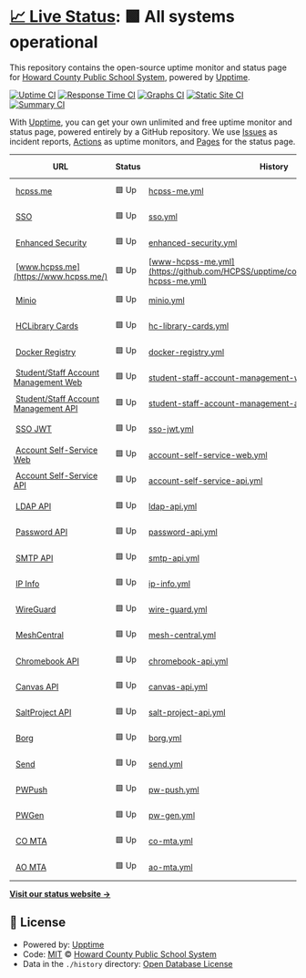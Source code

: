 # [📈 Live Status](https://hcpss.github.io/upptime): <!--live status--> **🟩 All systems operational**

This repository contains the open-source uptime monitor and status page for [Howard County Public School System](http://www.hcpss.org), powered by [Upptime](https://github.com/upptime/upptime).

[![Uptime CI](https://github.com/hcpss/upptime/workflows/Uptime%20CI/badge.svg)](https://github.com/hcpss/upptime/actions?query=workflow%3A%22Uptime+CI%22)
[![Response Time CI](https://github.com/hcpss/upptime/workflows/Response%20Time%20CI/badge.svg)](https://github.com/hcpss/upptime/actions?query=workflow%3A%22Response+Time+CI%22)
[![Graphs CI](https://github.com/hcpss/upptime/workflows/Graphs%20CI/badge.svg)](https://github.com/hcpss/upptime/actions?query=workflow%3A%22Graphs+CI%22)
[![Static Site CI](https://github.com/hcpss/upptime/workflows/Static%20Site%20CI/badge.svg)](https://github.com/hcpss/upptime/actions?query=workflow%3A%22Static+Site+CI%22)
[![Summary CI](https://github.com/hcpss/upptime/workflows/Summary%20CI/badge.svg)](https://github.com/hcpss/upptime/actions?query=workflow%3A%22Summary+CI%22)

With [Upptime](https://upptime.js.org), you can get your own unlimited and free uptime monitor and status page, powered entirely by a GitHub repository. We use [Issues](https://github.com/hcpss/upptime/issues) as incident reports, [Actions](https://github.com/hcpss/upptime/actions) as uptime monitors, and [Pages](https://hcpss.github.io/upptime) for the status page.

<!--start: status pages-->
<!-- This summary is generated by Upptime (https://github.com/upptime/upptime) -->
<!-- Do not edit this manually, your changes will be overwritten -->
<!-- prettier-ignore -->
| URL | Status | History | Response Time | Uptime |
| --- | ------ | ------- | ------------- | ------ |
| <img alt="" src="https://icons.duckduckgo.com/ip3/hcpss.me.ico" height="13"> [hcpss.me](https://hcpss.me/) | 🟩 Up | [hcpss-me.yml](https://github.com/HCPSS/upptime/commits/HEAD/history/hcpss-me.yml) | <details><summary><img alt="Response time graph" src="./graphs/hcpss-me/response-time-week.png" height="20"> 181ms</summary><br><a href="https://hcpss.github.io/upptime/history/hcpss-me"><img alt="Response time 211" src="https://img.shields.io/endpoint?url=https%3A%2F%2Fraw.githubusercontent.com%2FHCPSS%2Fupptime%2FHEAD%2Fapi%2Fhcpss-me%2Fresponse-time.json"></a><br><a href="https://hcpss.github.io/upptime/history/hcpss-me"><img alt="24-hour response time 68" src="https://img.shields.io/endpoint?url=https%3A%2F%2Fraw.githubusercontent.com%2FHCPSS%2Fupptime%2FHEAD%2Fapi%2Fhcpss-me%2Fresponse-time-day.json"></a><br><a href="https://hcpss.github.io/upptime/history/hcpss-me"><img alt="7-day response time 181" src="https://img.shields.io/endpoint?url=https%3A%2F%2Fraw.githubusercontent.com%2FHCPSS%2Fupptime%2FHEAD%2Fapi%2Fhcpss-me%2Fresponse-time-week.json"></a><br><a href="https://hcpss.github.io/upptime/history/hcpss-me"><img alt="30-day response time 235" src="https://img.shields.io/endpoint?url=https%3A%2F%2Fraw.githubusercontent.com%2FHCPSS%2Fupptime%2FHEAD%2Fapi%2Fhcpss-me%2Fresponse-time-month.json"></a><br><a href="https://hcpss.github.io/upptime/history/hcpss-me"><img alt="1-year response time 220" src="https://img.shields.io/endpoint?url=https%3A%2F%2Fraw.githubusercontent.com%2FHCPSS%2Fupptime%2FHEAD%2Fapi%2Fhcpss-me%2Fresponse-time-year.json"></a></details> | <details><summary><a href="https://hcpss.github.io/upptime/history/hcpss-me">100.00%</a></summary><a href="https://hcpss.github.io/upptime/history/hcpss-me"><img alt="All-time uptime 99.99%" src="https://img.shields.io/endpoint?url=https%3A%2F%2Fraw.githubusercontent.com%2FHCPSS%2Fupptime%2FHEAD%2Fapi%2Fhcpss-me%2Fuptime.json"></a><br><a href="https://hcpss.github.io/upptime/history/hcpss-me"><img alt="24-hour uptime 100.00%" src="https://img.shields.io/endpoint?url=https%3A%2F%2Fraw.githubusercontent.com%2FHCPSS%2Fupptime%2FHEAD%2Fapi%2Fhcpss-me%2Fuptime-day.json"></a><br><a href="https://hcpss.github.io/upptime/history/hcpss-me"><img alt="7-day uptime 100.00%" src="https://img.shields.io/endpoint?url=https%3A%2F%2Fraw.githubusercontent.com%2FHCPSS%2Fupptime%2FHEAD%2Fapi%2Fhcpss-me%2Fuptime-week.json"></a><br><a href="https://hcpss.github.io/upptime/history/hcpss-me"><img alt="30-day uptime 100.00%" src="https://img.shields.io/endpoint?url=https%3A%2F%2Fraw.githubusercontent.com%2FHCPSS%2Fupptime%2FHEAD%2Fapi%2Fhcpss-me%2Fuptime-month.json"></a><br><a href="https://hcpss.github.io/upptime/history/hcpss-me"><img alt="1-year uptime 100.00%" src="https://img.shields.io/endpoint?url=https%3A%2F%2Fraw.githubusercontent.com%2FHCPSS%2Fupptime%2FHEAD%2Fapi%2Fhcpss-me%2Fuptime-year.json"></a></details>
| <img alt="" src="https://icons.duckduckgo.com/ip3/hcpss.me.ico" height="13"> [SSO](https://hcpss.me/saml/saml2/idp/metadata.php) | 🟩 Up | [sso.yml](https://github.com/HCPSS/upptime/commits/HEAD/history/sso.yml) | <details><summary><img alt="Response time graph" src="./graphs/sso/response-time-week.png" height="20"> 46ms</summary><br><a href="https://hcpss.github.io/upptime/history/sso"><img alt="Response time 67" src="https://img.shields.io/endpoint?url=https%3A%2F%2Fraw.githubusercontent.com%2FHCPSS%2Fupptime%2FHEAD%2Fapi%2Fsso%2Fresponse-time.json"></a><br><a href="https://hcpss.github.io/upptime/history/sso"><img alt="24-hour response time 43" src="https://img.shields.io/endpoint?url=https%3A%2F%2Fraw.githubusercontent.com%2FHCPSS%2Fupptime%2FHEAD%2Fapi%2Fsso%2Fresponse-time-day.json"></a><br><a href="https://hcpss.github.io/upptime/history/sso"><img alt="7-day response time 46" src="https://img.shields.io/endpoint?url=https%3A%2F%2Fraw.githubusercontent.com%2FHCPSS%2Fupptime%2FHEAD%2Fapi%2Fsso%2Fresponse-time-week.json"></a><br><a href="https://hcpss.github.io/upptime/history/sso"><img alt="30-day response time 63" src="https://img.shields.io/endpoint?url=https%3A%2F%2Fraw.githubusercontent.com%2FHCPSS%2Fupptime%2FHEAD%2Fapi%2Fsso%2Fresponse-time-month.json"></a><br><a href="https://hcpss.github.io/upptime/history/sso"><img alt="1-year response time 66" src="https://img.shields.io/endpoint?url=https%3A%2F%2Fraw.githubusercontent.com%2FHCPSS%2Fupptime%2FHEAD%2Fapi%2Fsso%2Fresponse-time-year.json"></a></details> | <details><summary><a href="https://hcpss.github.io/upptime/history/sso">100.00%</a></summary><a href="https://hcpss.github.io/upptime/history/sso"><img alt="All-time uptime 99.99%" src="https://img.shields.io/endpoint?url=https%3A%2F%2Fraw.githubusercontent.com%2FHCPSS%2Fupptime%2FHEAD%2Fapi%2Fsso%2Fuptime.json"></a><br><a href="https://hcpss.github.io/upptime/history/sso"><img alt="24-hour uptime 100.00%" src="https://img.shields.io/endpoint?url=https%3A%2F%2Fraw.githubusercontent.com%2FHCPSS%2Fupptime%2FHEAD%2Fapi%2Fsso%2Fuptime-day.json"></a><br><a href="https://hcpss.github.io/upptime/history/sso"><img alt="7-day uptime 100.00%" src="https://img.shields.io/endpoint?url=https%3A%2F%2Fraw.githubusercontent.com%2FHCPSS%2Fupptime%2FHEAD%2Fapi%2Fsso%2Fuptime-week.json"></a><br><a href="https://hcpss.github.io/upptime/history/sso"><img alt="30-day uptime 100.00%" src="https://img.shields.io/endpoint?url=https%3A%2F%2Fraw.githubusercontent.com%2FHCPSS%2Fupptime%2FHEAD%2Fapi%2Fsso%2Fuptime-month.json"></a><br><a href="https://hcpss.github.io/upptime/history/sso"><img alt="1-year uptime 100.00%" src="https://img.shields.io/endpoint?url=https%3A%2F%2Fraw.githubusercontent.com%2FHCPSS%2Fupptime%2FHEAD%2Fapi%2Fsso%2Fuptime-year.json"></a></details>
| <img alt="" src="https://icons.duckduckgo.com/ip3/hcpss.me.ico" height="13"> [Enhanced Security](https://hcpss.me/enhanced-security/script.js) | 🟩 Up | [enhanced-security.yml](https://github.com/HCPSS/upptime/commits/HEAD/history/enhanced-security.yml) | <details><summary><img alt="Response time graph" src="./graphs/enhanced-security/response-time-week.png" height="20"> 41ms</summary><br><a href="https://hcpss.github.io/upptime/history/enhanced-security"><img alt="Response time 71" src="https://img.shields.io/endpoint?url=https%3A%2F%2Fraw.githubusercontent.com%2FHCPSS%2Fupptime%2FHEAD%2Fapi%2Fenhanced-security%2Fresponse-time.json"></a><br><a href="https://hcpss.github.io/upptime/history/enhanced-security"><img alt="24-hour response time 21" src="https://img.shields.io/endpoint?url=https%3A%2F%2Fraw.githubusercontent.com%2FHCPSS%2Fupptime%2FHEAD%2Fapi%2Fenhanced-security%2Fresponse-time-day.json"></a><br><a href="https://hcpss.github.io/upptime/history/enhanced-security"><img alt="7-day response time 41" src="https://img.shields.io/endpoint?url=https%3A%2F%2Fraw.githubusercontent.com%2FHCPSS%2Fupptime%2FHEAD%2Fapi%2Fenhanced-security%2Fresponse-time-week.json"></a><br><a href="https://hcpss.github.io/upptime/history/enhanced-security"><img alt="30-day response time 66" src="https://img.shields.io/endpoint?url=https%3A%2F%2Fraw.githubusercontent.com%2FHCPSS%2Fupptime%2FHEAD%2Fapi%2Fenhanced-security%2Fresponse-time-month.json"></a><br><a href="https://hcpss.github.io/upptime/history/enhanced-security"><img alt="1-year response time 72" src="https://img.shields.io/endpoint?url=https%3A%2F%2Fraw.githubusercontent.com%2FHCPSS%2Fupptime%2FHEAD%2Fapi%2Fenhanced-security%2Fresponse-time-year.json"></a></details> | <details><summary><a href="https://hcpss.github.io/upptime/history/enhanced-security">100.00%</a></summary><a href="https://hcpss.github.io/upptime/history/enhanced-security"><img alt="All-time uptime 99.97%" src="https://img.shields.io/endpoint?url=https%3A%2F%2Fraw.githubusercontent.com%2FHCPSS%2Fupptime%2FHEAD%2Fapi%2Fenhanced-security%2Fuptime.json"></a><br><a href="https://hcpss.github.io/upptime/history/enhanced-security"><img alt="24-hour uptime 100.00%" src="https://img.shields.io/endpoint?url=https%3A%2F%2Fraw.githubusercontent.com%2FHCPSS%2Fupptime%2FHEAD%2Fapi%2Fenhanced-security%2Fuptime-day.json"></a><br><a href="https://hcpss.github.io/upptime/history/enhanced-security"><img alt="7-day uptime 100.00%" src="https://img.shields.io/endpoint?url=https%3A%2F%2Fraw.githubusercontent.com%2FHCPSS%2Fupptime%2FHEAD%2Fapi%2Fenhanced-security%2Fuptime-week.json"></a><br><a href="https://hcpss.github.io/upptime/history/enhanced-security"><img alt="30-day uptime 100.00%" src="https://img.shields.io/endpoint?url=https%3A%2F%2Fraw.githubusercontent.com%2FHCPSS%2Fupptime%2FHEAD%2Fapi%2Fenhanced-security%2Fuptime-month.json"></a><br><a href="https://hcpss.github.io/upptime/history/enhanced-security"><img alt="1-year uptime 100.00%" src="https://img.shields.io/endpoint?url=https%3A%2F%2Fraw.githubusercontent.com%2FHCPSS%2Fupptime%2FHEAD%2Fapi%2Fenhanced-security%2Fuptime-year.json"></a></details>
| <img alt="" src="https://icons.duckduckgo.com/ip3/www.hcpss.me.ico" height="13"> [www.hcpss.me](https://www.hcpss.me/) | 🟩 Up | [www-hcpss-me.yml](https://github.com/HCPSS/upptime/commits/HEAD/history/www-hcpss-me.yml) | <details><summary><img alt="Response time graph" src="./graphs/www-hcpss-me/response-time-week.png" height="20"> 195ms</summary><br><a href="https://hcpss.github.io/upptime/history/www-hcpss-me"><img alt="Response time 210" src="https://img.shields.io/endpoint?url=https%3A%2F%2Fraw.githubusercontent.com%2FHCPSS%2Fupptime%2FHEAD%2Fapi%2Fwww-hcpss-me%2Fresponse-time.json"></a><br><a href="https://hcpss.github.io/upptime/history/www-hcpss-me"><img alt="24-hour response time 70" src="https://img.shields.io/endpoint?url=https%3A%2F%2Fraw.githubusercontent.com%2FHCPSS%2Fupptime%2FHEAD%2Fapi%2Fwww-hcpss-me%2Fresponse-time-day.json"></a><br><a href="https://hcpss.github.io/upptime/history/www-hcpss-me"><img alt="7-day response time 195" src="https://img.shields.io/endpoint?url=https%3A%2F%2Fraw.githubusercontent.com%2FHCPSS%2Fupptime%2FHEAD%2Fapi%2Fwww-hcpss-me%2Fresponse-time-week.json"></a><br><a href="https://hcpss.github.io/upptime/history/www-hcpss-me"><img alt="30-day response time 239" src="https://img.shields.io/endpoint?url=https%3A%2F%2Fraw.githubusercontent.com%2FHCPSS%2Fupptime%2FHEAD%2Fapi%2Fwww-hcpss-me%2Fresponse-time-month.json"></a><br><a href="https://hcpss.github.io/upptime/history/www-hcpss-me"><img alt="1-year response time 220" src="https://img.shields.io/endpoint?url=https%3A%2F%2Fraw.githubusercontent.com%2FHCPSS%2Fupptime%2FHEAD%2Fapi%2Fwww-hcpss-me%2Fresponse-time-year.json"></a></details> | <details><summary><a href="https://hcpss.github.io/upptime/history/www-hcpss-me">100.00%</a></summary><a href="https://hcpss.github.io/upptime/history/www-hcpss-me"><img alt="All-time uptime 100.00%" src="https://img.shields.io/endpoint?url=https%3A%2F%2Fraw.githubusercontent.com%2FHCPSS%2Fupptime%2FHEAD%2Fapi%2Fwww-hcpss-me%2Fuptime.json"></a><br><a href="https://hcpss.github.io/upptime/history/www-hcpss-me"><img alt="24-hour uptime 100.00%" src="https://img.shields.io/endpoint?url=https%3A%2F%2Fraw.githubusercontent.com%2FHCPSS%2Fupptime%2FHEAD%2Fapi%2Fwww-hcpss-me%2Fuptime-day.json"></a><br><a href="https://hcpss.github.io/upptime/history/www-hcpss-me"><img alt="7-day uptime 100.00%" src="https://img.shields.io/endpoint?url=https%3A%2F%2Fraw.githubusercontent.com%2FHCPSS%2Fupptime%2FHEAD%2Fapi%2Fwww-hcpss-me%2Fuptime-week.json"></a><br><a href="https://hcpss.github.io/upptime/history/www-hcpss-me"><img alt="30-day uptime 100.00%" src="https://img.shields.io/endpoint?url=https%3A%2F%2Fraw.githubusercontent.com%2FHCPSS%2Fupptime%2FHEAD%2Fapi%2Fwww-hcpss-me%2Fuptime-month.json"></a><br><a href="https://hcpss.github.io/upptime/history/www-hcpss-me"><img alt="1-year uptime 100.00%" src="https://img.shields.io/endpoint?url=https%3A%2F%2Fraw.githubusercontent.com%2FHCPSS%2Fupptime%2FHEAD%2Fapi%2Fwww-hcpss-me%2Fuptime-year.json"></a></details>
| <img alt="" src="https://icons.duckduckgo.com/ip3/secminio.hcpss.org.ico" height="13"> [Minio](https://secminio.hcpss.org/public/status.xml) | 🟩 Up | [minio.yml](https://github.com/HCPSS/upptime/commits/HEAD/history/minio.yml) | <details><summary><img alt="Response time graph" src="./graphs/minio/response-time-week.png" height="20"> 253ms</summary><br><a href="https://hcpss.github.io/upptime/history/minio"><img alt="Response time 370" src="https://img.shields.io/endpoint?url=https%3A%2F%2Fraw.githubusercontent.com%2FHCPSS%2Fupptime%2FHEAD%2Fapi%2Fminio%2Fresponse-time.json"></a><br><a href="https://hcpss.github.io/upptime/history/minio"><img alt="24-hour response time 236" src="https://img.shields.io/endpoint?url=https%3A%2F%2Fraw.githubusercontent.com%2FHCPSS%2Fupptime%2FHEAD%2Fapi%2Fminio%2Fresponse-time-day.json"></a><br><a href="https://hcpss.github.io/upptime/history/minio"><img alt="7-day response time 253" src="https://img.shields.io/endpoint?url=https%3A%2F%2Fraw.githubusercontent.com%2FHCPSS%2Fupptime%2FHEAD%2Fapi%2Fminio%2Fresponse-time-week.json"></a><br><a href="https://hcpss.github.io/upptime/history/minio"><img alt="30-day response time 260" src="https://img.shields.io/endpoint?url=https%3A%2F%2Fraw.githubusercontent.com%2FHCPSS%2Fupptime%2FHEAD%2Fapi%2Fminio%2Fresponse-time-month.json"></a><br><a href="https://hcpss.github.io/upptime/history/minio"><img alt="1-year response time 396" src="https://img.shields.io/endpoint?url=https%3A%2F%2Fraw.githubusercontent.com%2FHCPSS%2Fupptime%2FHEAD%2Fapi%2Fminio%2Fresponse-time-year.json"></a></details> | <details><summary><a href="https://hcpss.github.io/upptime/history/minio">100.00%</a></summary><a href="https://hcpss.github.io/upptime/history/minio"><img alt="All-time uptime 99.97%" src="https://img.shields.io/endpoint?url=https%3A%2F%2Fraw.githubusercontent.com%2FHCPSS%2Fupptime%2FHEAD%2Fapi%2Fminio%2Fuptime.json"></a><br><a href="https://hcpss.github.io/upptime/history/minio"><img alt="24-hour uptime 100.00%" src="https://img.shields.io/endpoint?url=https%3A%2F%2Fraw.githubusercontent.com%2FHCPSS%2Fupptime%2FHEAD%2Fapi%2Fminio%2Fuptime-day.json"></a><br><a href="https://hcpss.github.io/upptime/history/minio"><img alt="7-day uptime 100.00%" src="https://img.shields.io/endpoint?url=https%3A%2F%2Fraw.githubusercontent.com%2FHCPSS%2Fupptime%2FHEAD%2Fapi%2Fminio%2Fuptime-week.json"></a><br><a href="https://hcpss.github.io/upptime/history/minio"><img alt="30-day uptime 100.00%" src="https://img.shields.io/endpoint?url=https%3A%2F%2Fraw.githubusercontent.com%2FHCPSS%2Fupptime%2FHEAD%2Fapi%2Fminio%2Fuptime-month.json"></a><br><a href="https://hcpss.github.io/upptime/history/minio"><img alt="1-year uptime 99.96%" src="https://img.shields.io/endpoint?url=https%3A%2F%2Fraw.githubusercontent.com%2FHCPSS%2Fupptime%2FHEAD%2Fapi%2Fminio%2Fuptime-year.json"></a></details>
| <img alt="" src="https://icons.duckduckgo.com/ip3/aplusstudent.hcpss.me.ico" height="13"> [HCLibrary Cards](https://aplusstudent.hcpss.me/images/hclibrary.png) | 🟩 Up | [hc-library-cards.yml](https://github.com/HCPSS/upptime/commits/HEAD/history/hc-library-cards.yml) | <details><summary><img alt="Response time graph" src="./graphs/hc-library-cards/response-time-week.png" height="20"> 201ms</summary><br><a href="https://hcpss.github.io/upptime/history/hc-library-cards"><img alt="Response time 282" src="https://img.shields.io/endpoint?url=https%3A%2F%2Fraw.githubusercontent.com%2FHCPSS%2Fupptime%2FHEAD%2Fapi%2Fhc-library-cards%2Fresponse-time.json"></a><br><a href="https://hcpss.github.io/upptime/history/hc-library-cards"><img alt="24-hour response time 249" src="https://img.shields.io/endpoint?url=https%3A%2F%2Fraw.githubusercontent.com%2FHCPSS%2Fupptime%2FHEAD%2Fapi%2Fhc-library-cards%2Fresponse-time-day.json"></a><br><a href="https://hcpss.github.io/upptime/history/hc-library-cards"><img alt="7-day response time 201" src="https://img.shields.io/endpoint?url=https%3A%2F%2Fraw.githubusercontent.com%2FHCPSS%2Fupptime%2FHEAD%2Fapi%2Fhc-library-cards%2Fresponse-time-week.json"></a><br><a href="https://hcpss.github.io/upptime/history/hc-library-cards"><img alt="30-day response time 282" src="https://img.shields.io/endpoint?url=https%3A%2F%2Fraw.githubusercontent.com%2FHCPSS%2Fupptime%2FHEAD%2Fapi%2Fhc-library-cards%2Fresponse-time-month.json"></a><br><a href="https://hcpss.github.io/upptime/history/hc-library-cards"><img alt="1-year response time 288" src="https://img.shields.io/endpoint?url=https%3A%2F%2Fraw.githubusercontent.com%2FHCPSS%2Fupptime%2FHEAD%2Fapi%2Fhc-library-cards%2Fresponse-time-year.json"></a></details> | <details><summary><a href="https://hcpss.github.io/upptime/history/hc-library-cards">100.00%</a></summary><a href="https://hcpss.github.io/upptime/history/hc-library-cards"><img alt="All-time uptime 99.99%" src="https://img.shields.io/endpoint?url=https%3A%2F%2Fraw.githubusercontent.com%2FHCPSS%2Fupptime%2FHEAD%2Fapi%2Fhc-library-cards%2Fuptime.json"></a><br><a href="https://hcpss.github.io/upptime/history/hc-library-cards"><img alt="24-hour uptime 100.00%" src="https://img.shields.io/endpoint?url=https%3A%2F%2Fraw.githubusercontent.com%2FHCPSS%2Fupptime%2FHEAD%2Fapi%2Fhc-library-cards%2Fuptime-day.json"></a><br><a href="https://hcpss.github.io/upptime/history/hc-library-cards"><img alt="7-day uptime 100.00%" src="https://img.shields.io/endpoint?url=https%3A%2F%2Fraw.githubusercontent.com%2FHCPSS%2Fupptime%2FHEAD%2Fapi%2Fhc-library-cards%2Fuptime-week.json"></a><br><a href="https://hcpss.github.io/upptime/history/hc-library-cards"><img alt="30-day uptime 100.00%" src="https://img.shields.io/endpoint?url=https%3A%2F%2Fraw.githubusercontent.com%2FHCPSS%2Fupptime%2FHEAD%2Fapi%2Fhc-library-cards%2Fuptime-month.json"></a><br><a href="https://hcpss.github.io/upptime/history/hc-library-cards"><img alt="1-year uptime 100.00%" src="https://img.shields.io/endpoint?url=https%3A%2F%2Fraw.githubusercontent.com%2FHCPSS%2Fupptime%2FHEAD%2Fapi%2Fhc-library-cards%2Fuptime-year.json"></a></details>
| <img alt="" src="https://icons.duckduckgo.com/ip3/reg.hcpss.org.ico" height="13"> [Docker Registry](https://reg.hcpss.org/) | 🟩 Up | [docker-registry.yml](https://github.com/HCPSS/upptime/commits/HEAD/history/docker-registry.yml) | <details><summary><img alt="Response time graph" src="./graphs/docker-registry/response-time-week.png" height="20"> 232ms</summary><br><a href="https://hcpss.github.io/upptime/history/docker-registry"><img alt="Response time 228" src="https://img.shields.io/endpoint?url=https%3A%2F%2Fraw.githubusercontent.com%2FHCPSS%2Fupptime%2FHEAD%2Fapi%2Fdocker-registry%2Fresponse-time.json"></a><br><a href="https://hcpss.github.io/upptime/history/docker-registry"><img alt="24-hour response time 176" src="https://img.shields.io/endpoint?url=https%3A%2F%2Fraw.githubusercontent.com%2FHCPSS%2Fupptime%2FHEAD%2Fapi%2Fdocker-registry%2Fresponse-time-day.json"></a><br><a href="https://hcpss.github.io/upptime/history/docker-registry"><img alt="7-day response time 232" src="https://img.shields.io/endpoint?url=https%3A%2F%2Fraw.githubusercontent.com%2FHCPSS%2Fupptime%2FHEAD%2Fapi%2Fdocker-registry%2Fresponse-time-week.json"></a><br><a href="https://hcpss.github.io/upptime/history/docker-registry"><img alt="30-day response time 229" src="https://img.shields.io/endpoint?url=https%3A%2F%2Fraw.githubusercontent.com%2FHCPSS%2Fupptime%2FHEAD%2Fapi%2Fdocker-registry%2Fresponse-time-month.json"></a><br><a href="https://hcpss.github.io/upptime/history/docker-registry"><img alt="1-year response time 228" src="https://img.shields.io/endpoint?url=https%3A%2F%2Fraw.githubusercontent.com%2FHCPSS%2Fupptime%2FHEAD%2Fapi%2Fdocker-registry%2Fresponse-time-year.json"></a></details> | <details><summary><a href="https://hcpss.github.io/upptime/history/docker-registry">100.00%</a></summary><a href="https://hcpss.github.io/upptime/history/docker-registry"><img alt="All-time uptime 99.97%" src="https://img.shields.io/endpoint?url=https%3A%2F%2Fraw.githubusercontent.com%2FHCPSS%2Fupptime%2FHEAD%2Fapi%2Fdocker-registry%2Fuptime.json"></a><br><a href="https://hcpss.github.io/upptime/history/docker-registry"><img alt="24-hour uptime 100.00%" src="https://img.shields.io/endpoint?url=https%3A%2F%2Fraw.githubusercontent.com%2FHCPSS%2Fupptime%2FHEAD%2Fapi%2Fdocker-registry%2Fuptime-day.json"></a><br><a href="https://hcpss.github.io/upptime/history/docker-registry"><img alt="7-day uptime 100.00%" src="https://img.shields.io/endpoint?url=https%3A%2F%2Fraw.githubusercontent.com%2FHCPSS%2Fupptime%2FHEAD%2Fapi%2Fdocker-registry%2Fuptime-week.json"></a><br><a href="https://hcpss.github.io/upptime/history/docker-registry"><img alt="30-day uptime 100.00%" src="https://img.shields.io/endpoint?url=https%3A%2F%2Fraw.githubusercontent.com%2FHCPSS%2Fupptime%2FHEAD%2Fapi%2Fdocker-registry%2Fuptime-month.json"></a><br><a href="https://hcpss.github.io/upptime/history/docker-registry"><img alt="1-year uptime 99.99%" src="https://img.shields.io/endpoint?url=https%3A%2F%2Fraw.githubusercontent.com%2FHCPSS%2Fupptime%2FHEAD%2Fapi%2Fdocker-registry%2Fuptime-year.json"></a></details>
| <img alt="" src="https://icons.duckduckgo.com/ip3/sam.hcpss.org.ico" height="13"> [Student/Staff Account Management Web](https://sam.hcpss.org/) | 🟩 Up | [student-staff-account-management-web.yml](https://github.com/HCPSS/upptime/commits/HEAD/history/student-staff-account-management-web.yml) | <details><summary><img alt="Response time graph" src="./graphs/student-staff-account-management-web/response-time-week.png" height="20"> 194ms</summary><br><a href="https://hcpss.github.io/upptime/history/student-staff-account-management-web"><img alt="Response time 209" src="https://img.shields.io/endpoint?url=https%3A%2F%2Fraw.githubusercontent.com%2FHCPSS%2Fupptime%2FHEAD%2Fapi%2Fstudent-staff-account-management-web%2Fresponse-time.json"></a><br><a href="https://hcpss.github.io/upptime/history/student-staff-account-management-web"><img alt="24-hour response time 174" src="https://img.shields.io/endpoint?url=https%3A%2F%2Fraw.githubusercontent.com%2FHCPSS%2Fupptime%2FHEAD%2Fapi%2Fstudent-staff-account-management-web%2Fresponse-time-day.json"></a><br><a href="https://hcpss.github.io/upptime/history/student-staff-account-management-web"><img alt="7-day response time 194" src="https://img.shields.io/endpoint?url=https%3A%2F%2Fraw.githubusercontent.com%2FHCPSS%2Fupptime%2FHEAD%2Fapi%2Fstudent-staff-account-management-web%2Fresponse-time-week.json"></a><br><a href="https://hcpss.github.io/upptime/history/student-staff-account-management-web"><img alt="30-day response time 222" src="https://img.shields.io/endpoint?url=https%3A%2F%2Fraw.githubusercontent.com%2FHCPSS%2Fupptime%2FHEAD%2Fapi%2Fstudent-staff-account-management-web%2Fresponse-time-month.json"></a><br><a href="https://hcpss.github.io/upptime/history/student-staff-account-management-web"><img alt="1-year response time 212" src="https://img.shields.io/endpoint?url=https%3A%2F%2Fraw.githubusercontent.com%2FHCPSS%2Fupptime%2FHEAD%2Fapi%2Fstudent-staff-account-management-web%2Fresponse-time-year.json"></a></details> | <details><summary><a href="https://hcpss.github.io/upptime/history/student-staff-account-management-web">100.00%</a></summary><a href="https://hcpss.github.io/upptime/history/student-staff-account-management-web"><img alt="All-time uptime 99.97%" src="https://img.shields.io/endpoint?url=https%3A%2F%2Fraw.githubusercontent.com%2FHCPSS%2Fupptime%2FHEAD%2Fapi%2Fstudent-staff-account-management-web%2Fuptime.json"></a><br><a href="https://hcpss.github.io/upptime/history/student-staff-account-management-web"><img alt="24-hour uptime 100.00%" src="https://img.shields.io/endpoint?url=https%3A%2F%2Fraw.githubusercontent.com%2FHCPSS%2Fupptime%2FHEAD%2Fapi%2Fstudent-staff-account-management-web%2Fuptime-day.json"></a><br><a href="https://hcpss.github.io/upptime/history/student-staff-account-management-web"><img alt="7-day uptime 100.00%" src="https://img.shields.io/endpoint?url=https%3A%2F%2Fraw.githubusercontent.com%2FHCPSS%2Fupptime%2FHEAD%2Fapi%2Fstudent-staff-account-management-web%2Fuptime-week.json"></a><br><a href="https://hcpss.github.io/upptime/history/student-staff-account-management-web"><img alt="30-day uptime 100.00%" src="https://img.shields.io/endpoint?url=https%3A%2F%2Fraw.githubusercontent.com%2FHCPSS%2Fupptime%2FHEAD%2Fapi%2Fstudent-staff-account-management-web%2Fuptime-month.json"></a><br><a href="https://hcpss.github.io/upptime/history/student-staff-account-management-web"><img alt="1-year uptime 100.00%" src="https://img.shields.io/endpoint?url=https%3A%2F%2Fraw.githubusercontent.com%2FHCPSS%2Fupptime%2FHEAD%2Fapi%2Fstudent-staff-account-management-web%2Fuptime-year.json"></a></details>
| <img alt="" src="https://icons.duckduckgo.com/ip3/sam.hcpss.org.ico" height="13"> [Student/Staff Account Management API](https://sam.hcpss.org/api/docs/) | 🟩 Up | [student-staff-account-management-api.yml](https://github.com/HCPSS/upptime/commits/HEAD/history/student-staff-account-management-api.yml) | <details><summary><img alt="Response time graph" src="./graphs/student-staff-account-management-api/response-time-week.png" height="20"> 24ms</summary><br><a href="https://hcpss.github.io/upptime/history/student-staff-account-management-api"><img alt="Response time 47" src="https://img.shields.io/endpoint?url=https%3A%2F%2Fraw.githubusercontent.com%2FHCPSS%2Fupptime%2FHEAD%2Fapi%2Fstudent-staff-account-management-api%2Fresponse-time.json"></a><br><a href="https://hcpss.github.io/upptime/history/student-staff-account-management-api"><img alt="24-hour response time 13" src="https://img.shields.io/endpoint?url=https%3A%2F%2Fraw.githubusercontent.com%2FHCPSS%2Fupptime%2FHEAD%2Fapi%2Fstudent-staff-account-management-api%2Fresponse-time-day.json"></a><br><a href="https://hcpss.github.io/upptime/history/student-staff-account-management-api"><img alt="7-day response time 24" src="https://img.shields.io/endpoint?url=https%3A%2F%2Fraw.githubusercontent.com%2FHCPSS%2Fupptime%2FHEAD%2Fapi%2Fstudent-staff-account-management-api%2Fresponse-time-week.json"></a><br><a href="https://hcpss.github.io/upptime/history/student-staff-account-management-api"><img alt="30-day response time 38" src="https://img.shields.io/endpoint?url=https%3A%2F%2Fraw.githubusercontent.com%2FHCPSS%2Fupptime%2FHEAD%2Fapi%2Fstudent-staff-account-management-api%2Fresponse-time-month.json"></a><br><a href="https://hcpss.github.io/upptime/history/student-staff-account-management-api"><img alt="1-year response time 49" src="https://img.shields.io/endpoint?url=https%3A%2F%2Fraw.githubusercontent.com%2FHCPSS%2Fupptime%2FHEAD%2Fapi%2Fstudent-staff-account-management-api%2Fresponse-time-year.json"></a></details> | <details><summary><a href="https://hcpss.github.io/upptime/history/student-staff-account-management-api">100.00%</a></summary><a href="https://hcpss.github.io/upptime/history/student-staff-account-management-api"><img alt="All-time uptime 99.97%" src="https://img.shields.io/endpoint?url=https%3A%2F%2Fraw.githubusercontent.com%2FHCPSS%2Fupptime%2FHEAD%2Fapi%2Fstudent-staff-account-management-api%2Fuptime.json"></a><br><a href="https://hcpss.github.io/upptime/history/student-staff-account-management-api"><img alt="24-hour uptime 100.00%" src="https://img.shields.io/endpoint?url=https%3A%2F%2Fraw.githubusercontent.com%2FHCPSS%2Fupptime%2FHEAD%2Fapi%2Fstudent-staff-account-management-api%2Fuptime-day.json"></a><br><a href="https://hcpss.github.io/upptime/history/student-staff-account-management-api"><img alt="7-day uptime 100.00%" src="https://img.shields.io/endpoint?url=https%3A%2F%2Fraw.githubusercontent.com%2FHCPSS%2Fupptime%2FHEAD%2Fapi%2Fstudent-staff-account-management-api%2Fuptime-week.json"></a><br><a href="https://hcpss.github.io/upptime/history/student-staff-account-management-api"><img alt="30-day uptime 100.00%" src="https://img.shields.io/endpoint?url=https%3A%2F%2Fraw.githubusercontent.com%2FHCPSS%2Fupptime%2FHEAD%2Fapi%2Fstudent-staff-account-management-api%2Fuptime-month.json"></a><br><a href="https://hcpss.github.io/upptime/history/student-staff-account-management-api"><img alt="1-year uptime 100.00%" src="https://img.shields.io/endpoint?url=https%3A%2F%2Fraw.githubusercontent.com%2FHCPSS%2Fupptime%2FHEAD%2Fapi%2Fstudent-staff-account-management-api%2Fuptime-year.json"></a></details>
| <img alt="" src="https://icons.duckduckgo.com/ip3/sso-jwt.hcpss.org.ico" height="13"> [SSO JWT](https://sso-jwt.hcpss.org/sso-jwt/jwt.pub) | 🟩 Up | [sso-jwt.yml](https://github.com/HCPSS/upptime/commits/HEAD/history/sso-jwt.yml) | <details><summary><img alt="Response time graph" src="./graphs/sso-jwt/response-time-week.png" height="20"> 139ms</summary><br><a href="https://hcpss.github.io/upptime/history/sso-jwt"><img alt="Response time 197" src="https://img.shields.io/endpoint?url=https%3A%2F%2Fraw.githubusercontent.com%2FHCPSS%2Fupptime%2FHEAD%2Fapi%2Fsso-jwt%2Fresponse-time.json"></a><br><a href="https://hcpss.github.io/upptime/history/sso-jwt"><img alt="24-hour response time 57" src="https://img.shields.io/endpoint?url=https%3A%2F%2Fraw.githubusercontent.com%2FHCPSS%2Fupptime%2FHEAD%2Fapi%2Fsso-jwt%2Fresponse-time-day.json"></a><br><a href="https://hcpss.github.io/upptime/history/sso-jwt"><img alt="7-day response time 139" src="https://img.shields.io/endpoint?url=https%3A%2F%2Fraw.githubusercontent.com%2FHCPSS%2Fupptime%2FHEAD%2Fapi%2Fsso-jwt%2Fresponse-time-week.json"></a><br><a href="https://hcpss.github.io/upptime/history/sso-jwt"><img alt="30-day response time 186" src="https://img.shields.io/endpoint?url=https%3A%2F%2Fraw.githubusercontent.com%2FHCPSS%2Fupptime%2FHEAD%2Fapi%2Fsso-jwt%2Fresponse-time-month.json"></a><br><a href="https://hcpss.github.io/upptime/history/sso-jwt"><img alt="1-year response time 203" src="https://img.shields.io/endpoint?url=https%3A%2F%2Fraw.githubusercontent.com%2FHCPSS%2Fupptime%2FHEAD%2Fapi%2Fsso-jwt%2Fresponse-time-year.json"></a></details> | <details><summary><a href="https://hcpss.github.io/upptime/history/sso-jwt">100.00%</a></summary><a href="https://hcpss.github.io/upptime/history/sso-jwt"><img alt="All-time uptime 100.00%" src="https://img.shields.io/endpoint?url=https%3A%2F%2Fraw.githubusercontent.com%2FHCPSS%2Fupptime%2FHEAD%2Fapi%2Fsso-jwt%2Fuptime.json"></a><br><a href="https://hcpss.github.io/upptime/history/sso-jwt"><img alt="24-hour uptime 100.00%" src="https://img.shields.io/endpoint?url=https%3A%2F%2Fraw.githubusercontent.com%2FHCPSS%2Fupptime%2FHEAD%2Fapi%2Fsso-jwt%2Fuptime-day.json"></a><br><a href="https://hcpss.github.io/upptime/history/sso-jwt"><img alt="7-day uptime 100.00%" src="https://img.shields.io/endpoint?url=https%3A%2F%2Fraw.githubusercontent.com%2FHCPSS%2Fupptime%2FHEAD%2Fapi%2Fsso-jwt%2Fuptime-week.json"></a><br><a href="https://hcpss.github.io/upptime/history/sso-jwt"><img alt="30-day uptime 100.00%" src="https://img.shields.io/endpoint?url=https%3A%2F%2Fraw.githubusercontent.com%2FHCPSS%2Fupptime%2FHEAD%2Fapi%2Fsso-jwt%2Fuptime-month.json"></a><br><a href="https://hcpss.github.io/upptime/history/sso-jwt"><img alt="1-year uptime 100.00%" src="https://img.shields.io/endpoint?url=https%3A%2F%2Fraw.githubusercontent.com%2FHCPSS%2Fupptime%2FHEAD%2Fapi%2Fsso-jwt%2Fuptime-year.json"></a></details>
| <img alt="" src="https://icons.duckduckgo.com/ip3/account.hcpss.org.ico" height="13"> [Account Self-Service Web](https://account.hcpss.org/) | 🟩 Up | [account-self-service-web.yml](https://github.com/HCPSS/upptime/commits/HEAD/history/account-self-service-web.yml) | <details><summary><img alt="Response time graph" src="./graphs/account-self-service-web/response-time-week.png" height="20"> 129ms</summary><br><a href="https://hcpss.github.io/upptime/history/account-self-service-web"><img alt="Response time 194" src="https://img.shields.io/endpoint?url=https%3A%2F%2Fraw.githubusercontent.com%2FHCPSS%2Fupptime%2FHEAD%2Fapi%2Faccount-self-service-web%2Fresponse-time.json"></a><br><a href="https://hcpss.github.io/upptime/history/account-self-service-web"><img alt="24-hour response time 180" src="https://img.shields.io/endpoint?url=https%3A%2F%2Fraw.githubusercontent.com%2FHCPSS%2Fupptime%2FHEAD%2Fapi%2Faccount-self-service-web%2Fresponse-time-day.json"></a><br><a href="https://hcpss.github.io/upptime/history/account-self-service-web"><img alt="7-day response time 129" src="https://img.shields.io/endpoint?url=https%3A%2F%2Fraw.githubusercontent.com%2FHCPSS%2Fupptime%2FHEAD%2Fapi%2Faccount-self-service-web%2Fresponse-time-week.json"></a><br><a href="https://hcpss.github.io/upptime/history/account-self-service-web"><img alt="30-day response time 153" src="https://img.shields.io/endpoint?url=https%3A%2F%2Fraw.githubusercontent.com%2FHCPSS%2Fupptime%2FHEAD%2Fapi%2Faccount-self-service-web%2Fresponse-time-month.json"></a><br><a href="https://hcpss.github.io/upptime/history/account-self-service-web"><img alt="1-year response time 198" src="https://img.shields.io/endpoint?url=https%3A%2F%2Fraw.githubusercontent.com%2FHCPSS%2Fupptime%2FHEAD%2Fapi%2Faccount-self-service-web%2Fresponse-time-year.json"></a></details> | <details><summary><a href="https://hcpss.github.io/upptime/history/account-self-service-web">100.00%</a></summary><a href="https://hcpss.github.io/upptime/history/account-self-service-web"><img alt="All-time uptime 99.96%" src="https://img.shields.io/endpoint?url=https%3A%2F%2Fraw.githubusercontent.com%2FHCPSS%2Fupptime%2FHEAD%2Fapi%2Faccount-self-service-web%2Fuptime.json"></a><br><a href="https://hcpss.github.io/upptime/history/account-self-service-web"><img alt="24-hour uptime 100.00%" src="https://img.shields.io/endpoint?url=https%3A%2F%2Fraw.githubusercontent.com%2FHCPSS%2Fupptime%2FHEAD%2Fapi%2Faccount-self-service-web%2Fuptime-day.json"></a><br><a href="https://hcpss.github.io/upptime/history/account-self-service-web"><img alt="7-day uptime 100.00%" src="https://img.shields.io/endpoint?url=https%3A%2F%2Fraw.githubusercontent.com%2FHCPSS%2Fupptime%2FHEAD%2Fapi%2Faccount-self-service-web%2Fuptime-week.json"></a><br><a href="https://hcpss.github.io/upptime/history/account-self-service-web"><img alt="30-day uptime 100.00%" src="https://img.shields.io/endpoint?url=https%3A%2F%2Fraw.githubusercontent.com%2FHCPSS%2Fupptime%2FHEAD%2Fapi%2Faccount-self-service-web%2Fuptime-month.json"></a><br><a href="https://hcpss.github.io/upptime/history/account-self-service-web"><img alt="1-year uptime 100.00%" src="https://img.shields.io/endpoint?url=https%3A%2F%2Fraw.githubusercontent.com%2FHCPSS%2Fupptime%2FHEAD%2Fapi%2Faccount-self-service-web%2Fuptime-year.json"></a></details>
| <img alt="" src="https://icons.duckduckgo.com/ip3/account.hcpss.org.ico" height="13"> [Account Self-Service API](https://account.hcpss.org/api/docs/) | 🟩 Up | [account-self-service-api.yml](https://github.com/HCPSS/upptime/commits/HEAD/history/account-self-service-api.yml) | <details><summary><img alt="Response time graph" src="./graphs/account-self-service-api/response-time-week.png" height="20"> 156ms</summary><br><a href="https://hcpss.github.io/upptime/history/account-self-service-api"><img alt="Response time 271" src="https://img.shields.io/endpoint?url=https%3A%2F%2Fraw.githubusercontent.com%2FHCPSS%2Fupptime%2FHEAD%2Fapi%2Faccount-self-service-api%2Fresponse-time.json"></a><br><a href="https://hcpss.github.io/upptime/history/account-self-service-api"><img alt="24-hour response time 17" src="https://img.shields.io/endpoint?url=https%3A%2F%2Fraw.githubusercontent.com%2FHCPSS%2Fupptime%2FHEAD%2Fapi%2Faccount-self-service-api%2Fresponse-time-day.json"></a><br><a href="https://hcpss.github.io/upptime/history/account-self-service-api"><img alt="7-day response time 156" src="https://img.shields.io/endpoint?url=https%3A%2F%2Fraw.githubusercontent.com%2FHCPSS%2Fupptime%2FHEAD%2Fapi%2Faccount-self-service-api%2Fresponse-time-week.json"></a><br><a href="https://hcpss.github.io/upptime/history/account-self-service-api"><img alt="30-day response time 193" src="https://img.shields.io/endpoint?url=https%3A%2F%2Fraw.githubusercontent.com%2FHCPSS%2Fupptime%2FHEAD%2Fapi%2Faccount-self-service-api%2Fresponse-time-month.json"></a><br><a href="https://hcpss.github.io/upptime/history/account-self-service-api"><img alt="1-year response time 275" src="https://img.shields.io/endpoint?url=https%3A%2F%2Fraw.githubusercontent.com%2FHCPSS%2Fupptime%2FHEAD%2Fapi%2Faccount-self-service-api%2Fresponse-time-year.json"></a></details> | <details><summary><a href="https://hcpss.github.io/upptime/history/account-self-service-api">100.00%</a></summary><a href="https://hcpss.github.io/upptime/history/account-self-service-api"><img alt="All-time uptime 99.93%" src="https://img.shields.io/endpoint?url=https%3A%2F%2Fraw.githubusercontent.com%2FHCPSS%2Fupptime%2FHEAD%2Fapi%2Faccount-self-service-api%2Fuptime.json"></a><br><a href="https://hcpss.github.io/upptime/history/account-self-service-api"><img alt="24-hour uptime 100.00%" src="https://img.shields.io/endpoint?url=https%3A%2F%2Fraw.githubusercontent.com%2FHCPSS%2Fupptime%2FHEAD%2Fapi%2Faccount-self-service-api%2Fuptime-day.json"></a><br><a href="https://hcpss.github.io/upptime/history/account-self-service-api"><img alt="7-day uptime 100.00%" src="https://img.shields.io/endpoint?url=https%3A%2F%2Fraw.githubusercontent.com%2FHCPSS%2Fupptime%2FHEAD%2Fapi%2Faccount-self-service-api%2Fuptime-week.json"></a><br><a href="https://hcpss.github.io/upptime/history/account-self-service-api"><img alt="30-day uptime 100.00%" src="https://img.shields.io/endpoint?url=https%3A%2F%2Fraw.githubusercontent.com%2FHCPSS%2Fupptime%2FHEAD%2Fapi%2Faccount-self-service-api%2Fuptime-month.json"></a><br><a href="https://hcpss.github.io/upptime/history/account-self-service-api"><img alt="1-year uptime 99.99%" src="https://img.shields.io/endpoint?url=https%3A%2F%2Fraw.githubusercontent.com%2FHCPSS%2Fupptime%2FHEAD%2Fapi%2Faccount-self-service-api%2Fuptime-year.json"></a></details>
| <img alt="" src="https://icons.duckduckgo.com/ip3/ldapapi.hcpss.org.ico" height="13"> [LDAP API](https://ldapapi.hcpss.org/) | 🟩 Up | [ldap-api.yml](https://github.com/HCPSS/upptime/commits/HEAD/history/ldap-api.yml) | <details><summary><img alt="Response time graph" src="./graphs/ldap-api/response-time-week.png" height="20"> 201ms</summary><br><a href="https://hcpss.github.io/upptime/history/ldap-api"><img alt="Response time 271" src="https://img.shields.io/endpoint?url=https%3A%2F%2Fraw.githubusercontent.com%2FHCPSS%2Fupptime%2FHEAD%2Fapi%2Fldap-api%2Fresponse-time.json"></a><br><a href="https://hcpss.github.io/upptime/history/ldap-api"><img alt="24-hour response time 93" src="https://img.shields.io/endpoint?url=https%3A%2F%2Fraw.githubusercontent.com%2FHCPSS%2Fupptime%2FHEAD%2Fapi%2Fldap-api%2Fresponse-time-day.json"></a><br><a href="https://hcpss.github.io/upptime/history/ldap-api"><img alt="7-day response time 201" src="https://img.shields.io/endpoint?url=https%3A%2F%2Fraw.githubusercontent.com%2FHCPSS%2Fupptime%2FHEAD%2Fapi%2Fldap-api%2Fresponse-time-week.json"></a><br><a href="https://hcpss.github.io/upptime/history/ldap-api"><img alt="30-day response time 254" src="https://img.shields.io/endpoint?url=https%3A%2F%2Fraw.githubusercontent.com%2FHCPSS%2Fupptime%2FHEAD%2Fapi%2Fldap-api%2Fresponse-time-month.json"></a><br><a href="https://hcpss.github.io/upptime/history/ldap-api"><img alt="1-year response time 271" src="https://img.shields.io/endpoint?url=https%3A%2F%2Fraw.githubusercontent.com%2FHCPSS%2Fupptime%2FHEAD%2Fapi%2Fldap-api%2Fresponse-time-year.json"></a></details> | <details><summary><a href="https://hcpss.github.io/upptime/history/ldap-api">100.00%</a></summary><a href="https://hcpss.github.io/upptime/history/ldap-api"><img alt="All-time uptime 99.92%" src="https://img.shields.io/endpoint?url=https%3A%2F%2Fraw.githubusercontent.com%2FHCPSS%2Fupptime%2FHEAD%2Fapi%2Fldap-api%2Fuptime.json"></a><br><a href="https://hcpss.github.io/upptime/history/ldap-api"><img alt="24-hour uptime 100.00%" src="https://img.shields.io/endpoint?url=https%3A%2F%2Fraw.githubusercontent.com%2FHCPSS%2Fupptime%2FHEAD%2Fapi%2Fldap-api%2Fuptime-day.json"></a><br><a href="https://hcpss.github.io/upptime/history/ldap-api"><img alt="7-day uptime 100.00%" src="https://img.shields.io/endpoint?url=https%3A%2F%2Fraw.githubusercontent.com%2FHCPSS%2Fupptime%2FHEAD%2Fapi%2Fldap-api%2Fuptime-week.json"></a><br><a href="https://hcpss.github.io/upptime/history/ldap-api"><img alt="30-day uptime 100.00%" src="https://img.shields.io/endpoint?url=https%3A%2F%2Fraw.githubusercontent.com%2FHCPSS%2Fupptime%2FHEAD%2Fapi%2Fldap-api%2Fuptime-month.json"></a><br><a href="https://hcpss.github.io/upptime/history/ldap-api"><img alt="1-year uptime 100.00%" src="https://img.shields.io/endpoint?url=https%3A%2F%2Fraw.githubusercontent.com%2FHCPSS%2Fupptime%2FHEAD%2Fapi%2Fldap-api%2Fuptime-year.json"></a></details>
| <img alt="" src="https://icons.duckduckgo.com/ip3/passwordapi.hcpss.org.ico" height="13"> [Password API](https://passwordapi.hcpss.org/) | 🟩 Up | [password-api.yml](https://github.com/HCPSS/upptime/commits/HEAD/history/password-api.yml) | <details><summary><img alt="Response time graph" src="./graphs/password-api/response-time-week.png" height="20"> 171ms</summary><br><a href="https://hcpss.github.io/upptime/history/password-api"><img alt="Response time 253" src="https://img.shields.io/endpoint?url=https%3A%2F%2Fraw.githubusercontent.com%2FHCPSS%2Fupptime%2FHEAD%2Fapi%2Fpassword-api%2Fresponse-time.json"></a><br><a href="https://hcpss.github.io/upptime/history/password-api"><img alt="24-hour response time 186" src="https://img.shields.io/endpoint?url=https%3A%2F%2Fraw.githubusercontent.com%2FHCPSS%2Fupptime%2FHEAD%2Fapi%2Fpassword-api%2Fresponse-time-day.json"></a><br><a href="https://hcpss.github.io/upptime/history/password-api"><img alt="7-day response time 171" src="https://img.shields.io/endpoint?url=https%3A%2F%2Fraw.githubusercontent.com%2FHCPSS%2Fupptime%2FHEAD%2Fapi%2Fpassword-api%2Fresponse-time-week.json"></a><br><a href="https://hcpss.github.io/upptime/history/password-api"><img alt="30-day response time 237" src="https://img.shields.io/endpoint?url=https%3A%2F%2Fraw.githubusercontent.com%2FHCPSS%2Fupptime%2FHEAD%2Fapi%2Fpassword-api%2Fresponse-time-month.json"></a><br><a href="https://hcpss.github.io/upptime/history/password-api"><img alt="1-year response time 257" src="https://img.shields.io/endpoint?url=https%3A%2F%2Fraw.githubusercontent.com%2FHCPSS%2Fupptime%2FHEAD%2Fapi%2Fpassword-api%2Fresponse-time-year.json"></a></details> | <details><summary><a href="https://hcpss.github.io/upptime/history/password-api">100.00%</a></summary><a href="https://hcpss.github.io/upptime/history/password-api"><img alt="All-time uptime 100.00%" src="https://img.shields.io/endpoint?url=https%3A%2F%2Fraw.githubusercontent.com%2FHCPSS%2Fupptime%2FHEAD%2Fapi%2Fpassword-api%2Fuptime.json"></a><br><a href="https://hcpss.github.io/upptime/history/password-api"><img alt="24-hour uptime 100.00%" src="https://img.shields.io/endpoint?url=https%3A%2F%2Fraw.githubusercontent.com%2FHCPSS%2Fupptime%2FHEAD%2Fapi%2Fpassword-api%2Fuptime-day.json"></a><br><a href="https://hcpss.github.io/upptime/history/password-api"><img alt="7-day uptime 100.00%" src="https://img.shields.io/endpoint?url=https%3A%2F%2Fraw.githubusercontent.com%2FHCPSS%2Fupptime%2FHEAD%2Fapi%2Fpassword-api%2Fuptime-week.json"></a><br><a href="https://hcpss.github.io/upptime/history/password-api"><img alt="30-day uptime 100.00%" src="https://img.shields.io/endpoint?url=https%3A%2F%2Fraw.githubusercontent.com%2FHCPSS%2Fupptime%2FHEAD%2Fapi%2Fpassword-api%2Fuptime-month.json"></a><br><a href="https://hcpss.github.io/upptime/history/password-api"><img alt="1-year uptime 100.00%" src="https://img.shields.io/endpoint?url=https%3A%2F%2Fraw.githubusercontent.com%2FHCPSS%2Fupptime%2FHEAD%2Fapi%2Fpassword-api%2Fuptime-year.json"></a></details>
| <img alt="" src="https://icons.duckduckgo.com/ip3/smtpapi.hcpss.org.ico" height="13"> [SMTP API](https://smtpapi.hcpss.org/) | 🟩 Up | [smtp-api.yml](https://github.com/HCPSS/upptime/commits/HEAD/history/smtp-api.yml) | <details><summary><img alt="Response time graph" src="./graphs/smtp-api/response-time-week.png" height="20"> 182ms</summary><br><a href="https://hcpss.github.io/upptime/history/smtp-api"><img alt="Response time 239" src="https://img.shields.io/endpoint?url=https%3A%2F%2Fraw.githubusercontent.com%2FHCPSS%2Fupptime%2FHEAD%2Fapi%2Fsmtp-api%2Fresponse-time.json"></a><br><a href="https://hcpss.github.io/upptime/history/smtp-api"><img alt="24-hour response time 199" src="https://img.shields.io/endpoint?url=https%3A%2F%2Fraw.githubusercontent.com%2FHCPSS%2Fupptime%2FHEAD%2Fapi%2Fsmtp-api%2Fresponse-time-day.json"></a><br><a href="https://hcpss.github.io/upptime/history/smtp-api"><img alt="7-day response time 182" src="https://img.shields.io/endpoint?url=https%3A%2F%2Fraw.githubusercontent.com%2FHCPSS%2Fupptime%2FHEAD%2Fapi%2Fsmtp-api%2Fresponse-time-week.json"></a><br><a href="https://hcpss.github.io/upptime/history/smtp-api"><img alt="30-day response time 221" src="https://img.shields.io/endpoint?url=https%3A%2F%2Fraw.githubusercontent.com%2FHCPSS%2Fupptime%2FHEAD%2Fapi%2Fsmtp-api%2Fresponse-time-month.json"></a><br><a href="https://hcpss.github.io/upptime/history/smtp-api"><img alt="1-year response time 244" src="https://img.shields.io/endpoint?url=https%3A%2F%2Fraw.githubusercontent.com%2FHCPSS%2Fupptime%2FHEAD%2Fapi%2Fsmtp-api%2Fresponse-time-year.json"></a></details> | <details><summary><a href="https://hcpss.github.io/upptime/history/smtp-api">100.00%</a></summary><a href="https://hcpss.github.io/upptime/history/smtp-api"><img alt="All-time uptime 100.00%" src="https://img.shields.io/endpoint?url=https%3A%2F%2Fraw.githubusercontent.com%2FHCPSS%2Fupptime%2FHEAD%2Fapi%2Fsmtp-api%2Fuptime.json"></a><br><a href="https://hcpss.github.io/upptime/history/smtp-api"><img alt="24-hour uptime 100.00%" src="https://img.shields.io/endpoint?url=https%3A%2F%2Fraw.githubusercontent.com%2FHCPSS%2Fupptime%2FHEAD%2Fapi%2Fsmtp-api%2Fuptime-day.json"></a><br><a href="https://hcpss.github.io/upptime/history/smtp-api"><img alt="7-day uptime 100.00%" src="https://img.shields.io/endpoint?url=https%3A%2F%2Fraw.githubusercontent.com%2FHCPSS%2Fupptime%2FHEAD%2Fapi%2Fsmtp-api%2Fuptime-week.json"></a><br><a href="https://hcpss.github.io/upptime/history/smtp-api"><img alt="30-day uptime 100.00%" src="https://img.shields.io/endpoint?url=https%3A%2F%2Fraw.githubusercontent.com%2FHCPSS%2Fupptime%2FHEAD%2Fapi%2Fsmtp-api%2Fuptime-month.json"></a><br><a href="https://hcpss.github.io/upptime/history/smtp-api"><img alt="1-year uptime 100.00%" src="https://img.shields.io/endpoint?url=https%3A%2F%2Fraw.githubusercontent.com%2FHCPSS%2Fupptime%2FHEAD%2Fapi%2Fsmtp-api%2Fuptime-year.json"></a></details>
| <img alt="" src="https://icons.duckduckgo.com/ip3/ipinfo.hcpss.org.ico" height="13"> [IP Info](https://ipinfo.hcpss.org/) | 🟩 Up | [ip-info.yml](https://github.com/HCPSS/upptime/commits/HEAD/history/ip-info.yml) | <details><summary><img alt="Response time graph" src="./graphs/ip-info/response-time-week.png" height="20"> 267ms</summary><br><a href="https://hcpss.github.io/upptime/history/ip-info"><img alt="Response time 331" src="https://img.shields.io/endpoint?url=https%3A%2F%2Fraw.githubusercontent.com%2FHCPSS%2Fupptime%2FHEAD%2Fapi%2Fip-info%2Fresponse-time.json"></a><br><a href="https://hcpss.github.io/upptime/history/ip-info"><img alt="24-hour response time 318" src="https://img.shields.io/endpoint?url=https%3A%2F%2Fraw.githubusercontent.com%2FHCPSS%2Fupptime%2FHEAD%2Fapi%2Fip-info%2Fresponse-time-day.json"></a><br><a href="https://hcpss.github.io/upptime/history/ip-info"><img alt="7-day response time 267" src="https://img.shields.io/endpoint?url=https%3A%2F%2Fraw.githubusercontent.com%2FHCPSS%2Fupptime%2FHEAD%2Fapi%2Fip-info%2Fresponse-time-week.json"></a><br><a href="https://hcpss.github.io/upptime/history/ip-info"><img alt="30-day response time 304" src="https://img.shields.io/endpoint?url=https%3A%2F%2Fraw.githubusercontent.com%2FHCPSS%2Fupptime%2FHEAD%2Fapi%2Fip-info%2Fresponse-time-month.json"></a><br><a href="https://hcpss.github.io/upptime/history/ip-info"><img alt="1-year response time 344" src="https://img.shields.io/endpoint?url=https%3A%2F%2Fraw.githubusercontent.com%2FHCPSS%2Fupptime%2FHEAD%2Fapi%2Fip-info%2Fresponse-time-year.json"></a></details> | <details><summary><a href="https://hcpss.github.io/upptime/history/ip-info">100.00%</a></summary><a href="https://hcpss.github.io/upptime/history/ip-info"><img alt="All-time uptime 99.97%" src="https://img.shields.io/endpoint?url=https%3A%2F%2Fraw.githubusercontent.com%2FHCPSS%2Fupptime%2FHEAD%2Fapi%2Fip-info%2Fuptime.json"></a><br><a href="https://hcpss.github.io/upptime/history/ip-info"><img alt="24-hour uptime 100.00%" src="https://img.shields.io/endpoint?url=https%3A%2F%2Fraw.githubusercontent.com%2FHCPSS%2Fupptime%2FHEAD%2Fapi%2Fip-info%2Fuptime-day.json"></a><br><a href="https://hcpss.github.io/upptime/history/ip-info"><img alt="7-day uptime 100.00%" src="https://img.shields.io/endpoint?url=https%3A%2F%2Fraw.githubusercontent.com%2FHCPSS%2Fupptime%2FHEAD%2Fapi%2Fip-info%2Fuptime-week.json"></a><br><a href="https://hcpss.github.io/upptime/history/ip-info"><img alt="30-day uptime 100.00%" src="https://img.shields.io/endpoint?url=https%3A%2F%2Fraw.githubusercontent.com%2FHCPSS%2Fupptime%2FHEAD%2Fapi%2Fip-info%2Fuptime-month.json"></a><br><a href="https://hcpss.github.io/upptime/history/ip-info"><img alt="1-year uptime 99.99%" src="https://img.shields.io/endpoint?url=https%3A%2F%2Fraw.githubusercontent.com%2FHCPSS%2Fupptime%2FHEAD%2Fapi%2Fip-info%2Fuptime-year.json"></a></details>
| <img alt="" src="https://icons.duckduckgo.com/ip3/wgapi.hcpss.org.ico" height="13"> [WireGuard](https://wgapi.hcpss.org/api/docs/) | 🟩 Up | [wire-guard.yml](https://github.com/HCPSS/upptime/commits/HEAD/history/wire-guard.yml) | <details><summary><img alt="Response time graph" src="./graphs/wire-guard/response-time-week.png" height="20"> 108ms</summary><br><a href="https://hcpss.github.io/upptime/history/wire-guard"><img alt="Response time 164" src="https://img.shields.io/endpoint?url=https%3A%2F%2Fraw.githubusercontent.com%2FHCPSS%2Fupptime%2FHEAD%2Fapi%2Fwire-guard%2Fresponse-time.json"></a><br><a href="https://hcpss.github.io/upptime/history/wire-guard"><img alt="24-hour response time 64" src="https://img.shields.io/endpoint?url=https%3A%2F%2Fraw.githubusercontent.com%2FHCPSS%2Fupptime%2FHEAD%2Fapi%2Fwire-guard%2Fresponse-time-day.json"></a><br><a href="https://hcpss.github.io/upptime/history/wire-guard"><img alt="7-day response time 108" src="https://img.shields.io/endpoint?url=https%3A%2F%2Fraw.githubusercontent.com%2FHCPSS%2Fupptime%2FHEAD%2Fapi%2Fwire-guard%2Fresponse-time-week.json"></a><br><a href="https://hcpss.github.io/upptime/history/wire-guard"><img alt="30-day response time 138" src="https://img.shields.io/endpoint?url=https%3A%2F%2Fraw.githubusercontent.com%2FHCPSS%2Fupptime%2FHEAD%2Fapi%2Fwire-guard%2Fresponse-time-month.json"></a><br><a href="https://hcpss.github.io/upptime/history/wire-guard"><img alt="1-year response time 159" src="https://img.shields.io/endpoint?url=https%3A%2F%2Fraw.githubusercontent.com%2FHCPSS%2Fupptime%2FHEAD%2Fapi%2Fwire-guard%2Fresponse-time-year.json"></a></details> | <details><summary><a href="https://hcpss.github.io/upptime/history/wire-guard">100.00%</a></summary><a href="https://hcpss.github.io/upptime/history/wire-guard"><img alt="All-time uptime 99.99%" src="https://img.shields.io/endpoint?url=https%3A%2F%2Fraw.githubusercontent.com%2FHCPSS%2Fupptime%2FHEAD%2Fapi%2Fwire-guard%2Fuptime.json"></a><br><a href="https://hcpss.github.io/upptime/history/wire-guard"><img alt="24-hour uptime 100.00%" src="https://img.shields.io/endpoint?url=https%3A%2F%2Fraw.githubusercontent.com%2FHCPSS%2Fupptime%2FHEAD%2Fapi%2Fwire-guard%2Fuptime-day.json"></a><br><a href="https://hcpss.github.io/upptime/history/wire-guard"><img alt="7-day uptime 100.00%" src="https://img.shields.io/endpoint?url=https%3A%2F%2Fraw.githubusercontent.com%2FHCPSS%2Fupptime%2FHEAD%2Fapi%2Fwire-guard%2Fuptime-week.json"></a><br><a href="https://hcpss.github.io/upptime/history/wire-guard"><img alt="30-day uptime 100.00%" src="https://img.shields.io/endpoint?url=https%3A%2F%2Fraw.githubusercontent.com%2FHCPSS%2Fupptime%2FHEAD%2Fapi%2Fwire-guard%2Fuptime-month.json"></a><br><a href="https://hcpss.github.io/upptime/history/wire-guard"><img alt="1-year uptime 100.00%" src="https://img.shields.io/endpoint?url=https%3A%2F%2Fraw.githubusercontent.com%2FHCPSS%2Fupptime%2FHEAD%2Fapi%2Fwire-guard%2Fuptime-year.json"></a></details>
| <img alt="" src="https://icons.duckduckgo.com/ip3/meshcentral.hcpss.org.ico" height="13"> [MeshCentral](https://meshcentral.hcpss.org/) | 🟩 Up | [mesh-central.yml](https://github.com/HCPSS/upptime/commits/HEAD/history/mesh-central.yml) | <details><summary><img alt="Response time graph" src="./graphs/mesh-central/response-time-week.png" height="20"> 255ms</summary><br><a href="https://hcpss.github.io/upptime/history/mesh-central"><img alt="Response time 269" src="https://img.shields.io/endpoint?url=https%3A%2F%2Fraw.githubusercontent.com%2FHCPSS%2Fupptime%2FHEAD%2Fapi%2Fmesh-central%2Fresponse-time.json"></a><br><a href="https://hcpss.github.io/upptime/history/mesh-central"><img alt="24-hour response time 209" src="https://img.shields.io/endpoint?url=https%3A%2F%2Fraw.githubusercontent.com%2FHCPSS%2Fupptime%2FHEAD%2Fapi%2Fmesh-central%2Fresponse-time-day.json"></a><br><a href="https://hcpss.github.io/upptime/history/mesh-central"><img alt="7-day response time 255" src="https://img.shields.io/endpoint?url=https%3A%2F%2Fraw.githubusercontent.com%2FHCPSS%2Fupptime%2FHEAD%2Fapi%2Fmesh-central%2Fresponse-time-week.json"></a><br><a href="https://hcpss.github.io/upptime/history/mesh-central"><img alt="30-day response time 263" src="https://img.shields.io/endpoint?url=https%3A%2F%2Fraw.githubusercontent.com%2FHCPSS%2Fupptime%2FHEAD%2Fapi%2Fmesh-central%2Fresponse-time-month.json"></a><br><a href="https://hcpss.github.io/upptime/history/mesh-central"><img alt="1-year response time 275" src="https://img.shields.io/endpoint?url=https%3A%2F%2Fraw.githubusercontent.com%2FHCPSS%2Fupptime%2FHEAD%2Fapi%2Fmesh-central%2Fresponse-time-year.json"></a></details> | <details><summary><a href="https://hcpss.github.io/upptime/history/mesh-central">94.26%</a></summary><a href="https://hcpss.github.io/upptime/history/mesh-central"><img alt="All-time uptime 99.00%" src="https://img.shields.io/endpoint?url=https%3A%2F%2Fraw.githubusercontent.com%2FHCPSS%2Fupptime%2FHEAD%2Fapi%2Fmesh-central%2Fuptime.json"></a><br><a href="https://hcpss.github.io/upptime/history/mesh-central"><img alt="24-hour uptime 63.51%" src="https://img.shields.io/endpoint?url=https%3A%2F%2Fraw.githubusercontent.com%2FHCPSS%2Fupptime%2FHEAD%2Fapi%2Fmesh-central%2Fuptime-day.json"></a><br><a href="https://hcpss.github.io/upptime/history/mesh-central"><img alt="7-day uptime 94.26%" src="https://img.shields.io/endpoint?url=https%3A%2F%2Fraw.githubusercontent.com%2FHCPSS%2Fupptime%2FHEAD%2Fapi%2Fmesh-central%2Fuptime-week.json"></a><br><a href="https://hcpss.github.io/upptime/history/mesh-central"><img alt="30-day uptime 94.71%" src="https://img.shields.io/endpoint?url=https%3A%2F%2Fraw.githubusercontent.com%2FHCPSS%2Fupptime%2FHEAD%2Fapi%2Fmesh-central%2Fuptime-month.json"></a><br><a href="https://hcpss.github.io/upptime/history/mesh-central"><img alt="1-year uptime 98.83%" src="https://img.shields.io/endpoint?url=https%3A%2F%2Fraw.githubusercontent.com%2FHCPSS%2Fupptime%2FHEAD%2Fapi%2Fmesh-central%2Fuptime-year.json"></a></details>
| <img alt="" src="https://icons.duckduckgo.com/ip3/chromebookapi.hcpss.org.ico" height="13"> [Chromebook API](https://chromebookapi.hcpss.org/) | 🟩 Up | [chromebook-api.yml](https://github.com/HCPSS/upptime/commits/HEAD/history/chromebook-api.yml) | <details><summary><img alt="Response time graph" src="./graphs/chromebook-api/response-time-week.png" height="20"> 209ms</summary><br><a href="https://hcpss.github.io/upptime/history/chromebook-api"><img alt="Response time 235" src="https://img.shields.io/endpoint?url=https%3A%2F%2Fraw.githubusercontent.com%2FHCPSS%2Fupptime%2FHEAD%2Fapi%2Fchromebook-api%2Fresponse-time.json"></a><br><a href="https://hcpss.github.io/upptime/history/chromebook-api"><img alt="24-hour response time 86" src="https://img.shields.io/endpoint?url=https%3A%2F%2Fraw.githubusercontent.com%2FHCPSS%2Fupptime%2FHEAD%2Fapi%2Fchromebook-api%2Fresponse-time-day.json"></a><br><a href="https://hcpss.github.io/upptime/history/chromebook-api"><img alt="7-day response time 209" src="https://img.shields.io/endpoint?url=https%3A%2F%2Fraw.githubusercontent.com%2FHCPSS%2Fupptime%2FHEAD%2Fapi%2Fchromebook-api%2Fresponse-time-week.json"></a><br><a href="https://hcpss.github.io/upptime/history/chromebook-api"><img alt="30-day response time 226" src="https://img.shields.io/endpoint?url=https%3A%2F%2Fraw.githubusercontent.com%2FHCPSS%2Fupptime%2FHEAD%2Fapi%2Fchromebook-api%2Fresponse-time-month.json"></a><br><a href="https://hcpss.github.io/upptime/history/chromebook-api"><img alt="1-year response time 238" src="https://img.shields.io/endpoint?url=https%3A%2F%2Fraw.githubusercontent.com%2FHCPSS%2Fupptime%2FHEAD%2Fapi%2Fchromebook-api%2Fresponse-time-year.json"></a></details> | <details><summary><a href="https://hcpss.github.io/upptime/history/chromebook-api">100.00%</a></summary><a href="https://hcpss.github.io/upptime/history/chromebook-api"><img alt="All-time uptime 99.99%" src="https://img.shields.io/endpoint?url=https%3A%2F%2Fraw.githubusercontent.com%2FHCPSS%2Fupptime%2FHEAD%2Fapi%2Fchromebook-api%2Fuptime.json"></a><br><a href="https://hcpss.github.io/upptime/history/chromebook-api"><img alt="24-hour uptime 100.00%" src="https://img.shields.io/endpoint?url=https%3A%2F%2Fraw.githubusercontent.com%2FHCPSS%2Fupptime%2FHEAD%2Fapi%2Fchromebook-api%2Fuptime-day.json"></a><br><a href="https://hcpss.github.io/upptime/history/chromebook-api"><img alt="7-day uptime 100.00%" src="https://img.shields.io/endpoint?url=https%3A%2F%2Fraw.githubusercontent.com%2FHCPSS%2Fupptime%2FHEAD%2Fapi%2Fchromebook-api%2Fuptime-week.json"></a><br><a href="https://hcpss.github.io/upptime/history/chromebook-api"><img alt="30-day uptime 100.00%" src="https://img.shields.io/endpoint?url=https%3A%2F%2Fraw.githubusercontent.com%2FHCPSS%2Fupptime%2FHEAD%2Fapi%2Fchromebook-api%2Fuptime-month.json"></a><br><a href="https://hcpss.github.io/upptime/history/chromebook-api"><img alt="1-year uptime 100.00%" src="https://img.shields.io/endpoint?url=https%3A%2F%2Fraw.githubusercontent.com%2FHCPSS%2Fupptime%2FHEAD%2Fapi%2Fchromebook-api%2Fuptime-year.json"></a></details>
| <img alt="" src="https://icons.duckduckgo.com/ip3/canvasapi.hcpss.org.ico" height="13"> [Canvas API](https://canvasapi.hcpss.org/) | 🟩 Up | [canvas-api.yml](https://github.com/HCPSS/upptime/commits/HEAD/history/canvas-api.yml) | <details><summary><img alt="Response time graph" src="./graphs/canvas-api/response-time-week.png" height="20"> 178ms</summary><br><a href="https://hcpss.github.io/upptime/history/canvas-api"><img alt="Response time 229" src="https://img.shields.io/endpoint?url=https%3A%2F%2Fraw.githubusercontent.com%2FHCPSS%2Fupptime%2FHEAD%2Fapi%2Fcanvas-api%2Fresponse-time.json"></a><br><a href="https://hcpss.github.io/upptime/history/canvas-api"><img alt="24-hour response time 82" src="https://img.shields.io/endpoint?url=https%3A%2F%2Fraw.githubusercontent.com%2FHCPSS%2Fupptime%2FHEAD%2Fapi%2Fcanvas-api%2Fresponse-time-day.json"></a><br><a href="https://hcpss.github.io/upptime/history/canvas-api"><img alt="7-day response time 178" src="https://img.shields.io/endpoint?url=https%3A%2F%2Fraw.githubusercontent.com%2FHCPSS%2Fupptime%2FHEAD%2Fapi%2Fcanvas-api%2Fresponse-time-week.json"></a><br><a href="https://hcpss.github.io/upptime/history/canvas-api"><img alt="30-day response time 216" src="https://img.shields.io/endpoint?url=https%3A%2F%2Fraw.githubusercontent.com%2FHCPSS%2Fupptime%2FHEAD%2Fapi%2Fcanvas-api%2Fresponse-time-month.json"></a><br><a href="https://hcpss.github.io/upptime/history/canvas-api"><img alt="1-year response time 231" src="https://img.shields.io/endpoint?url=https%3A%2F%2Fraw.githubusercontent.com%2FHCPSS%2Fupptime%2FHEAD%2Fapi%2Fcanvas-api%2Fresponse-time-year.json"></a></details> | <details><summary><a href="https://hcpss.github.io/upptime/history/canvas-api">100.00%</a></summary><a href="https://hcpss.github.io/upptime/history/canvas-api"><img alt="All-time uptime 99.99%" src="https://img.shields.io/endpoint?url=https%3A%2F%2Fraw.githubusercontent.com%2FHCPSS%2Fupptime%2FHEAD%2Fapi%2Fcanvas-api%2Fuptime.json"></a><br><a href="https://hcpss.github.io/upptime/history/canvas-api"><img alt="24-hour uptime 100.00%" src="https://img.shields.io/endpoint?url=https%3A%2F%2Fraw.githubusercontent.com%2FHCPSS%2Fupptime%2FHEAD%2Fapi%2Fcanvas-api%2Fuptime-day.json"></a><br><a href="https://hcpss.github.io/upptime/history/canvas-api"><img alt="7-day uptime 100.00%" src="https://img.shields.io/endpoint?url=https%3A%2F%2Fraw.githubusercontent.com%2FHCPSS%2Fupptime%2FHEAD%2Fapi%2Fcanvas-api%2Fuptime-week.json"></a><br><a href="https://hcpss.github.io/upptime/history/canvas-api"><img alt="30-day uptime 100.00%" src="https://img.shields.io/endpoint?url=https%3A%2F%2Fraw.githubusercontent.com%2FHCPSS%2Fupptime%2FHEAD%2Fapi%2Fcanvas-api%2Fuptime-month.json"></a><br><a href="https://hcpss.github.io/upptime/history/canvas-api"><img alt="1-year uptime 100.00%" src="https://img.shields.io/endpoint?url=https%3A%2F%2Fraw.githubusercontent.com%2FHCPSS%2Fupptime%2FHEAD%2Fapi%2Fcanvas-api%2Fuptime-year.json"></a></details>
| <img alt="" src="https://icons.duckduckgo.com/ip3/saltapi.hcpss.org.ico" height="13"> [SaltProject API](https://saltapi.hcpss.org/) | 🟩 Up | [salt-project-api.yml](https://github.com/HCPSS/upptime/commits/HEAD/history/salt-project-api.yml) | <details><summary><img alt="Response time graph" src="./graphs/salt-project-api/response-time-week.png" height="20"> 129ms</summary><br><a href="https://hcpss.github.io/upptime/history/salt-project-api"><img alt="Response time 150" src="https://img.shields.io/endpoint?url=https%3A%2F%2Fraw.githubusercontent.com%2FHCPSS%2Fupptime%2FHEAD%2Fapi%2Fsalt-project-api%2Fresponse-time.json"></a><br><a href="https://hcpss.github.io/upptime/history/salt-project-api"><img alt="24-hour response time 68" src="https://img.shields.io/endpoint?url=https%3A%2F%2Fraw.githubusercontent.com%2FHCPSS%2Fupptime%2FHEAD%2Fapi%2Fsalt-project-api%2Fresponse-time-day.json"></a><br><a href="https://hcpss.github.io/upptime/history/salt-project-api"><img alt="7-day response time 129" src="https://img.shields.io/endpoint?url=https%3A%2F%2Fraw.githubusercontent.com%2FHCPSS%2Fupptime%2FHEAD%2Fapi%2Fsalt-project-api%2Fresponse-time-week.json"></a><br><a href="https://hcpss.github.io/upptime/history/salt-project-api"><img alt="30-day response time 140" src="https://img.shields.io/endpoint?url=https%3A%2F%2Fraw.githubusercontent.com%2FHCPSS%2Fupptime%2FHEAD%2Fapi%2Fsalt-project-api%2Fresponse-time-month.json"></a><br><a href="https://hcpss.github.io/upptime/history/salt-project-api"><img alt="1-year response time 152" src="https://img.shields.io/endpoint?url=https%3A%2F%2Fraw.githubusercontent.com%2FHCPSS%2Fupptime%2FHEAD%2Fapi%2Fsalt-project-api%2Fresponse-time-year.json"></a></details> | <details><summary><a href="https://hcpss.github.io/upptime/history/salt-project-api">100.00%</a></summary><a href="https://hcpss.github.io/upptime/history/salt-project-api"><img alt="All-time uptime 99.95%" src="https://img.shields.io/endpoint?url=https%3A%2F%2Fraw.githubusercontent.com%2FHCPSS%2Fupptime%2FHEAD%2Fapi%2Fsalt-project-api%2Fuptime.json"></a><br><a href="https://hcpss.github.io/upptime/history/salt-project-api"><img alt="24-hour uptime 100.00%" src="https://img.shields.io/endpoint?url=https%3A%2F%2Fraw.githubusercontent.com%2FHCPSS%2Fupptime%2FHEAD%2Fapi%2Fsalt-project-api%2Fuptime-day.json"></a><br><a href="https://hcpss.github.io/upptime/history/salt-project-api"><img alt="7-day uptime 100.00%" src="https://img.shields.io/endpoint?url=https%3A%2F%2Fraw.githubusercontent.com%2FHCPSS%2Fupptime%2FHEAD%2Fapi%2Fsalt-project-api%2Fuptime-week.json"></a><br><a href="https://hcpss.github.io/upptime/history/salt-project-api"><img alt="30-day uptime 100.00%" src="https://img.shields.io/endpoint?url=https%3A%2F%2Fraw.githubusercontent.com%2FHCPSS%2Fupptime%2FHEAD%2Fapi%2Fsalt-project-api%2Fuptime-month.json"></a><br><a href="https://hcpss.github.io/upptime/history/salt-project-api"><img alt="1-year uptime 99.95%" src="https://img.shields.io/endpoint?url=https%3A%2F%2Fraw.githubusercontent.com%2FHCPSS%2Fupptime%2FHEAD%2Fapi%2Fsalt-project-api%2Fuptime-year.json"></a></details>
| <img alt="" src="https://icons.duckduckgo.com/ip3/borg.hcpss.org.ico" height="13"> [Borg](https://borg.hcpss.org/) | 🟩 Up | [borg.yml](https://github.com/HCPSS/upptime/commits/HEAD/history/borg.yml) | <details><summary><img alt="Response time graph" src="./graphs/borg/response-time-week.png" height="20"> 89ms</summary><br><a href="https://hcpss.github.io/upptime/history/borg"><img alt="Response time 155" src="https://img.shields.io/endpoint?url=https%3A%2F%2Fraw.githubusercontent.com%2FHCPSS%2Fupptime%2FHEAD%2Fapi%2Fborg%2Fresponse-time.json"></a><br><a href="https://hcpss.github.io/upptime/history/borg"><img alt="24-hour response time 60" src="https://img.shields.io/endpoint?url=https%3A%2F%2Fraw.githubusercontent.com%2FHCPSS%2Fupptime%2FHEAD%2Fapi%2Fborg%2Fresponse-time-day.json"></a><br><a href="https://hcpss.github.io/upptime/history/borg"><img alt="7-day response time 89" src="https://img.shields.io/endpoint?url=https%3A%2F%2Fraw.githubusercontent.com%2FHCPSS%2Fupptime%2FHEAD%2Fapi%2Fborg%2Fresponse-time-week.json"></a><br><a href="https://hcpss.github.io/upptime/history/borg"><img alt="30-day response time 136" src="https://img.shields.io/endpoint?url=https%3A%2F%2Fraw.githubusercontent.com%2FHCPSS%2Fupptime%2FHEAD%2Fapi%2Fborg%2Fresponse-time-month.json"></a><br><a href="https://hcpss.github.io/upptime/history/borg"><img alt="1-year response time 148" src="https://img.shields.io/endpoint?url=https%3A%2F%2Fraw.githubusercontent.com%2FHCPSS%2Fupptime%2FHEAD%2Fapi%2Fborg%2Fresponse-time-year.json"></a></details> | <details><summary><a href="https://hcpss.github.io/upptime/history/borg">100.00%</a></summary><a href="https://hcpss.github.io/upptime/history/borg"><img alt="All-time uptime 97.75%" src="https://img.shields.io/endpoint?url=https%3A%2F%2Fraw.githubusercontent.com%2FHCPSS%2Fupptime%2FHEAD%2Fapi%2Fborg%2Fuptime.json"></a><br><a href="https://hcpss.github.io/upptime/history/borg"><img alt="24-hour uptime 100.00%" src="https://img.shields.io/endpoint?url=https%3A%2F%2Fraw.githubusercontent.com%2FHCPSS%2Fupptime%2FHEAD%2Fapi%2Fborg%2Fuptime-day.json"></a><br><a href="https://hcpss.github.io/upptime/history/borg"><img alt="7-day uptime 100.00%" src="https://img.shields.io/endpoint?url=https%3A%2F%2Fraw.githubusercontent.com%2FHCPSS%2Fupptime%2FHEAD%2Fapi%2Fborg%2Fuptime-week.json"></a><br><a href="https://hcpss.github.io/upptime/history/borg"><img alt="30-day uptime 100.00%" src="https://img.shields.io/endpoint?url=https%3A%2F%2Fraw.githubusercontent.com%2FHCPSS%2Fupptime%2FHEAD%2Fapi%2Fborg%2Fuptime-month.json"></a><br><a href="https://hcpss.github.io/upptime/history/borg"><img alt="1-year uptime 96.29%" src="https://img.shields.io/endpoint?url=https%3A%2F%2Fraw.githubusercontent.com%2FHCPSS%2Fupptime%2FHEAD%2Fapi%2Fborg%2Fuptime-year.json"></a></details>
| <img alt="" src="https://icons.duckduckgo.com/ip3/send.hcpss.org.ico" height="13"> [Send](https://send.hcpss.org/) | 🟩 Up | [send.yml](https://github.com/HCPSS/upptime/commits/HEAD/history/send.yml) | <details><summary><img alt="Response time graph" src="./graphs/send/response-time-week.png" height="20"> 195ms</summary><br><a href="https://hcpss.github.io/upptime/history/send"><img alt="Response time 253" src="https://img.shields.io/endpoint?url=https%3A%2F%2Fraw.githubusercontent.com%2FHCPSS%2Fupptime%2FHEAD%2Fapi%2Fsend%2Fresponse-time.json"></a><br><a href="https://hcpss.github.io/upptime/history/send"><img alt="24-hour response time 179" src="https://img.shields.io/endpoint?url=https%3A%2F%2Fraw.githubusercontent.com%2FHCPSS%2Fupptime%2FHEAD%2Fapi%2Fsend%2Fresponse-time-day.json"></a><br><a href="https://hcpss.github.io/upptime/history/send"><img alt="7-day response time 195" src="https://img.shields.io/endpoint?url=https%3A%2F%2Fraw.githubusercontent.com%2FHCPSS%2Fupptime%2FHEAD%2Fapi%2Fsend%2Fresponse-time-week.json"></a><br><a href="https://hcpss.github.io/upptime/history/send"><img alt="30-day response time 208" src="https://img.shields.io/endpoint?url=https%3A%2F%2Fraw.githubusercontent.com%2FHCPSS%2Fupptime%2FHEAD%2Fapi%2Fsend%2Fresponse-time-month.json"></a><br><a href="https://hcpss.github.io/upptime/history/send"><img alt="1-year response time 218" src="https://img.shields.io/endpoint?url=https%3A%2F%2Fraw.githubusercontent.com%2FHCPSS%2Fupptime%2FHEAD%2Fapi%2Fsend%2Fresponse-time-year.json"></a></details> | <details><summary><a href="https://hcpss.github.io/upptime/history/send">100.00%</a></summary><a href="https://hcpss.github.io/upptime/history/send"><img alt="All-time uptime 99.97%" src="https://img.shields.io/endpoint?url=https%3A%2F%2Fraw.githubusercontent.com%2FHCPSS%2Fupptime%2FHEAD%2Fapi%2Fsend%2Fuptime.json"></a><br><a href="https://hcpss.github.io/upptime/history/send"><img alt="24-hour uptime 100.00%" src="https://img.shields.io/endpoint?url=https%3A%2F%2Fraw.githubusercontent.com%2FHCPSS%2Fupptime%2FHEAD%2Fapi%2Fsend%2Fuptime-day.json"></a><br><a href="https://hcpss.github.io/upptime/history/send"><img alt="7-day uptime 100.00%" src="https://img.shields.io/endpoint?url=https%3A%2F%2Fraw.githubusercontent.com%2FHCPSS%2Fupptime%2FHEAD%2Fapi%2Fsend%2Fuptime-week.json"></a><br><a href="https://hcpss.github.io/upptime/history/send"><img alt="30-day uptime 100.00%" src="https://img.shields.io/endpoint?url=https%3A%2F%2Fraw.githubusercontent.com%2FHCPSS%2Fupptime%2FHEAD%2Fapi%2Fsend%2Fuptime-month.json"></a><br><a href="https://hcpss.github.io/upptime/history/send"><img alt="1-year uptime 100.00%" src="https://img.shields.io/endpoint?url=https%3A%2F%2Fraw.githubusercontent.com%2FHCPSS%2Fupptime%2FHEAD%2Fapi%2Fsend%2Fuptime-year.json"></a></details>
| <img alt="" src="https://icons.duckduckgo.com/ip3/pwpush.hcpss.org.ico" height="13"> [PWPush](https://pwpush.hcpss.org/) | 🟩 Up | [pw-push.yml](https://github.com/HCPSS/upptime/commits/HEAD/history/pw-push.yml) | <details><summary><img alt="Response time graph" src="./graphs/pw-push/response-time-week.png" height="20"> 248ms</summary><br><a href="https://hcpss.github.io/upptime/history/pw-push"><img alt="Response time 250" src="https://img.shields.io/endpoint?url=https%3A%2F%2Fraw.githubusercontent.com%2FHCPSS%2Fupptime%2FHEAD%2Fapi%2Fpw-push%2Fresponse-time.json"></a><br><a href="https://hcpss.github.io/upptime/history/pw-push"><img alt="24-hour response time 272" src="https://img.shields.io/endpoint?url=https%3A%2F%2Fraw.githubusercontent.com%2FHCPSS%2Fupptime%2FHEAD%2Fapi%2Fpw-push%2Fresponse-time-day.json"></a><br><a href="https://hcpss.github.io/upptime/history/pw-push"><img alt="7-day response time 248" src="https://img.shields.io/endpoint?url=https%3A%2F%2Fraw.githubusercontent.com%2FHCPSS%2Fupptime%2FHEAD%2Fapi%2Fpw-push%2Fresponse-time-week.json"></a><br><a href="https://hcpss.github.io/upptime/history/pw-push"><img alt="30-day response time 275" src="https://img.shields.io/endpoint?url=https%3A%2F%2Fraw.githubusercontent.com%2FHCPSS%2Fupptime%2FHEAD%2Fapi%2Fpw-push%2Fresponse-time-month.json"></a><br><a href="https://hcpss.github.io/upptime/history/pw-push"><img alt="1-year response time 258" src="https://img.shields.io/endpoint?url=https%3A%2F%2Fraw.githubusercontent.com%2FHCPSS%2Fupptime%2FHEAD%2Fapi%2Fpw-push%2Fresponse-time-year.json"></a></details> | <details><summary><a href="https://hcpss.github.io/upptime/history/pw-push">100.00%</a></summary><a href="https://hcpss.github.io/upptime/history/pw-push"><img alt="All-time uptime 99.98%" src="https://img.shields.io/endpoint?url=https%3A%2F%2Fraw.githubusercontent.com%2FHCPSS%2Fupptime%2FHEAD%2Fapi%2Fpw-push%2Fuptime.json"></a><br><a href="https://hcpss.github.io/upptime/history/pw-push"><img alt="24-hour uptime 100.00%" src="https://img.shields.io/endpoint?url=https%3A%2F%2Fraw.githubusercontent.com%2FHCPSS%2Fupptime%2FHEAD%2Fapi%2Fpw-push%2Fuptime-day.json"></a><br><a href="https://hcpss.github.io/upptime/history/pw-push"><img alt="7-day uptime 100.00%" src="https://img.shields.io/endpoint?url=https%3A%2F%2Fraw.githubusercontent.com%2FHCPSS%2Fupptime%2FHEAD%2Fapi%2Fpw-push%2Fuptime-week.json"></a><br><a href="https://hcpss.github.io/upptime/history/pw-push"><img alt="30-day uptime 100.00%" src="https://img.shields.io/endpoint?url=https%3A%2F%2Fraw.githubusercontent.com%2FHCPSS%2Fupptime%2FHEAD%2Fapi%2Fpw-push%2Fuptime-month.json"></a><br><a href="https://hcpss.github.io/upptime/history/pw-push"><img alt="1-year uptime 100.00%" src="https://img.shields.io/endpoint?url=https%3A%2F%2Fraw.githubusercontent.com%2FHCPSS%2Fupptime%2FHEAD%2Fapi%2Fpw-push%2Fuptime-year.json"></a></details>
| <img alt="" src="https://icons.duckduckgo.com/ip3/pwgen.hcpss.org.ico" height="13"> [PWGen](https://pwgen.hcpss.org/) | 🟩 Up | [pw-gen.yml](https://github.com/HCPSS/upptime/commits/HEAD/history/pw-gen.yml) | <details><summary><img alt="Response time graph" src="./graphs/pw-gen/response-time-week.png" height="20"> 153ms</summary><br><a href="https://hcpss.github.io/upptime/history/pw-gen"><img alt="Response time 179" src="https://img.shields.io/endpoint?url=https%3A%2F%2Fraw.githubusercontent.com%2FHCPSS%2Fupptime%2FHEAD%2Fapi%2Fpw-gen%2Fresponse-time.json"></a><br><a href="https://hcpss.github.io/upptime/history/pw-gen"><img alt="24-hour response time 102" src="https://img.shields.io/endpoint?url=https%3A%2F%2Fraw.githubusercontent.com%2FHCPSS%2Fupptime%2FHEAD%2Fapi%2Fpw-gen%2Fresponse-time-day.json"></a><br><a href="https://hcpss.github.io/upptime/history/pw-gen"><img alt="7-day response time 153" src="https://img.shields.io/endpoint?url=https%3A%2F%2Fraw.githubusercontent.com%2FHCPSS%2Fupptime%2FHEAD%2Fapi%2Fpw-gen%2Fresponse-time-week.json"></a><br><a href="https://hcpss.github.io/upptime/history/pw-gen"><img alt="30-day response time 172" src="https://img.shields.io/endpoint?url=https%3A%2F%2Fraw.githubusercontent.com%2FHCPSS%2Fupptime%2FHEAD%2Fapi%2Fpw-gen%2Fresponse-time-month.json"></a><br><a href="https://hcpss.github.io/upptime/history/pw-gen"><img alt="1-year response time 178" src="https://img.shields.io/endpoint?url=https%3A%2F%2Fraw.githubusercontent.com%2FHCPSS%2Fupptime%2FHEAD%2Fapi%2Fpw-gen%2Fresponse-time-year.json"></a></details> | <details><summary><a href="https://hcpss.github.io/upptime/history/pw-gen">100.00%</a></summary><a href="https://hcpss.github.io/upptime/history/pw-gen"><img alt="All-time uptime 100.00%" src="https://img.shields.io/endpoint?url=https%3A%2F%2Fraw.githubusercontent.com%2FHCPSS%2Fupptime%2FHEAD%2Fapi%2Fpw-gen%2Fuptime.json"></a><br><a href="https://hcpss.github.io/upptime/history/pw-gen"><img alt="24-hour uptime 100.00%" src="https://img.shields.io/endpoint?url=https%3A%2F%2Fraw.githubusercontent.com%2FHCPSS%2Fupptime%2FHEAD%2Fapi%2Fpw-gen%2Fuptime-day.json"></a><br><a href="https://hcpss.github.io/upptime/history/pw-gen"><img alt="7-day uptime 100.00%" src="https://img.shields.io/endpoint?url=https%3A%2F%2Fraw.githubusercontent.com%2FHCPSS%2Fupptime%2FHEAD%2Fapi%2Fpw-gen%2Fuptime-week.json"></a><br><a href="https://hcpss.github.io/upptime/history/pw-gen"><img alt="30-day uptime 100.00%" src="https://img.shields.io/endpoint?url=https%3A%2F%2Fraw.githubusercontent.com%2FHCPSS%2Fupptime%2FHEAD%2Fapi%2Fpw-gen%2Fuptime-month.json"></a><br><a href="https://hcpss.github.io/upptime/history/pw-gen"><img alt="1-year uptime 100.00%" src="https://img.shields.io/endpoint?url=https%3A%2F%2Fraw.githubusercontent.com%2FHCPSS%2Fupptime%2FHEAD%2Fapi%2Fpw-gen%2Fuptime-year.json"></a></details>
| <img alt="" src="https://icons.duckduckgo.com/ip3/null.ico" height="13"> [CO MTA](coamta.hcpss.org) | 🟩 Up | [co-mta.yml](https://github.com/HCPSS/upptime/commits/HEAD/history/co-mta.yml) | <details><summary><img alt="Response time graph" src="./graphs/co-mta/response-time-week.png" height="20"> 31ms</summary><br><a href="https://hcpss.github.io/upptime/history/co-mta"><img alt="Response time 47" src="https://img.shields.io/endpoint?url=https%3A%2F%2Fraw.githubusercontent.com%2FHCPSS%2Fupptime%2FHEAD%2Fapi%2Fco-mta%2Fresponse-time.json"></a><br><a href="https://hcpss.github.io/upptime/history/co-mta"><img alt="24-hour response time 17" src="https://img.shields.io/endpoint?url=https%3A%2F%2Fraw.githubusercontent.com%2FHCPSS%2Fupptime%2FHEAD%2Fapi%2Fco-mta%2Fresponse-time-day.json"></a><br><a href="https://hcpss.github.io/upptime/history/co-mta"><img alt="7-day response time 31" src="https://img.shields.io/endpoint?url=https%3A%2F%2Fraw.githubusercontent.com%2FHCPSS%2Fupptime%2FHEAD%2Fapi%2Fco-mta%2Fresponse-time-week.json"></a><br><a href="https://hcpss.github.io/upptime/history/co-mta"><img alt="30-day response time 42" src="https://img.shields.io/endpoint?url=https%3A%2F%2Fraw.githubusercontent.com%2FHCPSS%2Fupptime%2FHEAD%2Fapi%2Fco-mta%2Fresponse-time-month.json"></a><br><a href="https://hcpss.github.io/upptime/history/co-mta"><img alt="1-year response time 47" src="https://img.shields.io/endpoint?url=https%3A%2F%2Fraw.githubusercontent.com%2FHCPSS%2Fupptime%2FHEAD%2Fapi%2Fco-mta%2Fresponse-time-year.json"></a></details> | <details><summary><a href="https://hcpss.github.io/upptime/history/co-mta">100.00%</a></summary><a href="https://hcpss.github.io/upptime/history/co-mta"><img alt="All-time uptime 99.96%" src="https://img.shields.io/endpoint?url=https%3A%2F%2Fraw.githubusercontent.com%2FHCPSS%2Fupptime%2FHEAD%2Fapi%2Fco-mta%2Fuptime.json"></a><br><a href="https://hcpss.github.io/upptime/history/co-mta"><img alt="24-hour uptime 100.00%" src="https://img.shields.io/endpoint?url=https%3A%2F%2Fraw.githubusercontent.com%2FHCPSS%2Fupptime%2FHEAD%2Fapi%2Fco-mta%2Fuptime-day.json"></a><br><a href="https://hcpss.github.io/upptime/history/co-mta"><img alt="7-day uptime 100.00%" src="https://img.shields.io/endpoint?url=https%3A%2F%2Fraw.githubusercontent.com%2FHCPSS%2Fupptime%2FHEAD%2Fapi%2Fco-mta%2Fuptime-week.json"></a><br><a href="https://hcpss.github.io/upptime/history/co-mta"><img alt="30-day uptime 100.00%" src="https://img.shields.io/endpoint?url=https%3A%2F%2Fraw.githubusercontent.com%2FHCPSS%2Fupptime%2FHEAD%2Fapi%2Fco-mta%2Fuptime-month.json"></a><br><a href="https://hcpss.github.io/upptime/history/co-mta"><img alt="1-year uptime 99.96%" src="https://img.shields.io/endpoint?url=https%3A%2F%2Fraw.githubusercontent.com%2FHCPSS%2Fupptime%2FHEAD%2Fapi%2Fco-mta%2Fuptime-year.json"></a></details>
| <img alt="" src="https://icons.duckduckgo.com/ip3/null.ico" height="13"> [AO MTA](aoamta.hcpss.org) | 🟩 Up | [ao-mta.yml](https://github.com/HCPSS/upptime/commits/HEAD/history/ao-mta.yml) | <details><summary><img alt="Response time graph" src="./graphs/ao-mta/response-time-week.png" height="20"> 27ms</summary><br><a href="https://hcpss.github.io/upptime/history/ao-mta"><img alt="Response time 44" src="https://img.shields.io/endpoint?url=https%3A%2F%2Fraw.githubusercontent.com%2FHCPSS%2Fupptime%2FHEAD%2Fapi%2Fao-mta%2Fresponse-time.json"></a><br><a href="https://hcpss.github.io/upptime/history/ao-mta"><img alt="24-hour response time 18" src="https://img.shields.io/endpoint?url=https%3A%2F%2Fraw.githubusercontent.com%2FHCPSS%2Fupptime%2FHEAD%2Fapi%2Fao-mta%2Fresponse-time-day.json"></a><br><a href="https://hcpss.github.io/upptime/history/ao-mta"><img alt="7-day response time 27" src="https://img.shields.io/endpoint?url=https%3A%2F%2Fraw.githubusercontent.com%2FHCPSS%2Fupptime%2FHEAD%2Fapi%2Fao-mta%2Fresponse-time-week.json"></a><br><a href="https://hcpss.github.io/upptime/history/ao-mta"><img alt="30-day response time 44" src="https://img.shields.io/endpoint?url=https%3A%2F%2Fraw.githubusercontent.com%2FHCPSS%2Fupptime%2FHEAD%2Fapi%2Fao-mta%2Fresponse-time-month.json"></a><br><a href="https://hcpss.github.io/upptime/history/ao-mta"><img alt="1-year response time 45" src="https://img.shields.io/endpoint?url=https%3A%2F%2Fraw.githubusercontent.com%2FHCPSS%2Fupptime%2FHEAD%2Fapi%2Fao-mta%2Fresponse-time-year.json"></a></details> | <details><summary><a href="https://hcpss.github.io/upptime/history/ao-mta">100.00%</a></summary><a href="https://hcpss.github.io/upptime/history/ao-mta"><img alt="All-time uptime 99.71%" src="https://img.shields.io/endpoint?url=https%3A%2F%2Fraw.githubusercontent.com%2FHCPSS%2Fupptime%2FHEAD%2Fapi%2Fao-mta%2Fuptime.json"></a><br><a href="https://hcpss.github.io/upptime/history/ao-mta"><img alt="24-hour uptime 100.00%" src="https://img.shields.io/endpoint?url=https%3A%2F%2Fraw.githubusercontent.com%2FHCPSS%2Fupptime%2FHEAD%2Fapi%2Fao-mta%2Fuptime-day.json"></a><br><a href="https://hcpss.github.io/upptime/history/ao-mta"><img alt="7-day uptime 100.00%" src="https://img.shields.io/endpoint?url=https%3A%2F%2Fraw.githubusercontent.com%2FHCPSS%2Fupptime%2FHEAD%2Fapi%2Fao-mta%2Fuptime-week.json"></a><br><a href="https://hcpss.github.io/upptime/history/ao-mta"><img alt="30-day uptime 98.65%" src="https://img.shields.io/endpoint?url=https%3A%2F%2Fraw.githubusercontent.com%2FHCPSS%2Fupptime%2FHEAD%2Fapi%2Fao-mta%2Fuptime-month.json"></a><br><a href="https://hcpss.github.io/upptime/history/ao-mta"><img alt="1-year uptime 99.84%" src="https://img.shields.io/endpoint?url=https%3A%2F%2Fraw.githubusercontent.com%2FHCPSS%2Fupptime%2FHEAD%2Fapi%2Fao-mta%2Fuptime-year.json"></a></details>

<!--end: status pages-->

[**Visit our status website →**](https://hcpss.github.io/upptime)

## 📄 License

- Powered by: [Upptime](https://github.com/upptime/upptime)
- Code: [MIT](./LICENSE) © [Howard County Public School System](http://www.hcpss.org)
- Data in the `./history` directory: [Open Database License](https://opendatacommons.org/licenses/odbl/1-0/)
